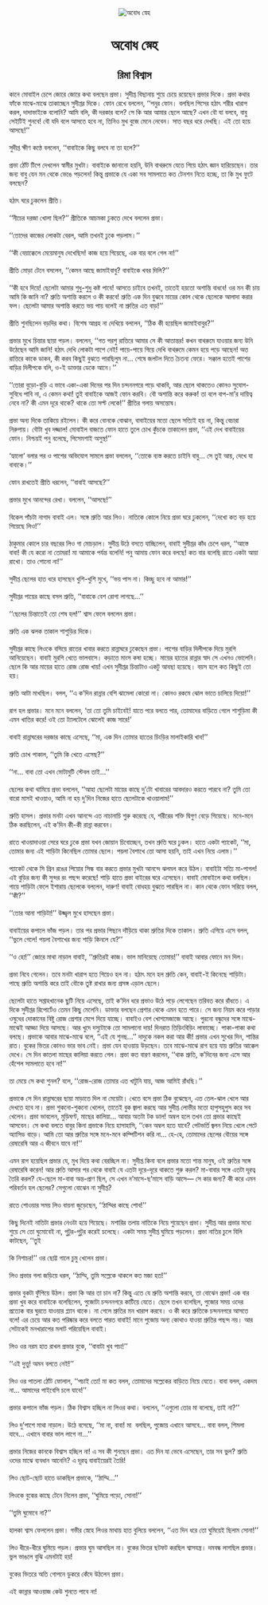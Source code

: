 <div align=center> <img src="http://images.anandabazar.com/polopoly_fs/1.1128616.1585414785!/image/image.jpg_gen/derivatives/box_731_402/image.jpg" alt="অবোধ স্নেহ" align="center" ></div>
<h1 align=center>অবোধ স্নেহ</h1>
<h2 align=center>রিমা বিশ্বাস</h2>
&#x995;&#x9BE;&#x9A8;&#x9C7; &#x9AE;&#x9CB;&#x9AC;&#x9BE;&#x987;&#x9B2; &#x99A;&#x9C7;&#x9AA;&#x9C7; &#x99C;&#x9CB;&#x9B0;&#x9C7; &#x99C;&#x9CB;&#x9B0;&#x9C7; &#x995;&#x9A5;&#x9BE; &#x9AC;&#x9B2;&#x99B;&#x9C7;&#x9A8; &#x9AA;&#x9CD;&#x9B0;&#x9AD;&#x9BE;&#x964; &#x9B8;&#x9C1;&#x9A6;&#x9C0;&#x9AA;&#x9CD;&#x9A4; &#x9AC;&#x9BF;&#x99B;&#x9BE;&#x9A8;&#x9BE;&#x9AF;&#x9BC; &#x9B6;&#x9C1;&#x9AF;&#x9BC;&#x9C7; &#x99A;&#x9C7;&#x9AF;&#x9BC;&#x9C7; &#x9B0;&#x9AF;&#x9BC;&#x9C7;&#x99B;&#x9C7;&#x9A8; &#x9AA;&#x9CD;&#x9B0;&#x9AD;&#x9BE;&#x9B0; &#x9A6;&#x9BF;&#x995;&#x9C7;&#x964; &#x9AA;&#x9CD;&#x9B0;&#x9AD;&#x9BE; &#x995;&#x9A5;&#x9BE;&#x9B0; &#x9AB;&#x9BE;&#x981;&#x995;&#x9C7; &#x9AE;&#x9BE;&#x99D;&#x9C7;-&#x9AE;&#x9BE;&#x99D;&#x9C7; &#x9A4;&#x9BE;&#x995;&#x9BE;&#x99A;&#x9CD;&#x99B;&#x9C7;&#x9A8; &#x9B8;&#x9C1;&#x9A6;&#x9C0;&#x9AA;&#x9CD;&#x9A4;&#x9B0; &#x9A6;&#x9BF;&#x995;&#x9C7;&#x964; &#x9AB;&#x9CB;&#x9A8; &#x9B0;&#x9C7;&#x996;&#x9C7; &#x9AC;&#x9B2;&#x9B2;&#x9C7;&#x9A8;, &#x2018;&#x2018;&#x9AA;&#x9A8;&#x9C1;&#x9B0; &#x9AB;&#x9CB;&#x9A8;&#x964; &#x9AC;&#x9B2;&#x99B;&#x9BF;&#x9B2; &#x9AA;&#x9BF;&#x9B8;&#x9C7;&#x9B0; &#x9B9;&#x9A0;&#x9BE;&#x9CE; &#x9B6;&#x9B0;&#x9C0;&#x9B0; &#x996;&#x9BE;&#x9B0;&#x9BE;&#x9AA; &#x995;&#x9B0;&#x9B2;, &#x9A6;&#x9BE;&#x9A6;&#x9BE;&#x9AD;&#x9BE;&#x987;&#x995;&#x9C7; &#x9AC;&#x9B2;&#x9CB;&#x9A8;&#x9BF;? &#x986;&#x9AE;&#x9BF; &#x9AC;&#x9B2;&#x9BF;, &#x995;&#x9C0; &#x9A6;&#x9B0;&#x995;&#x9BE;&#x9B0; &#x9AC;&#x9B2;&#x9C7;? &#x9B8;&#x9C7; &#x995;&#x9BF; &#x986;&#x9B0; &#x986;&#x9AE;&#x9BE;&#x9B0; &#x99B;&#x9C7;&#x9B2;&#x9C7; &#x986;&#x99B;&#x9C7;? &#x98F;&#x996;&#x9A8; &#x9AC;&#x9CC; &#x9AF;&#x9BE; &#x9AC;&#x9B2;&#x9AC;&#x9C7;, &#x9AC;&#x9BE;&#x9AC;&#x9C1; &#x9B8;&#x9C7;&#x987;&#x99F;&#x9BF;&#x987; &#x9B6;&#x9C1;&#x9A8;&#x9AC;&#x9C7;! &#x9AC;&#x9CC; &#x9AF;&#x9A6;&#x9BF; &#x9AC;&#x9B2;&#x9C7; &#x986;&#x9B8;&#x9A4;&#x9C7; &#x9B9;&#x9AC;&#x9C7; &#x9A8;&#x9BE;, &#x9A4;&#x9BF;&#x9A8;&#x9BF;&#x993; &#x9AE;&#x9C1;&#x996; &#x9AC;&#x9C1;&#x99C;&#x9C7; &#x9AE;&#x9C7;&#x9A8;&#x9C7; &#x9A8;&#x9C7;&#x9AC;&#x9C7;&#x9A8;&#x964; &#x9B8;&#x9BE;&#x9A4; &#x9AC;&#x99B;&#x9B0; &#x9A7;&#x9B0;&#x9C7; &#x9A6;&#x9C7;&#x996;&#x99B;&#x9BF;&#x964; &#x98F;&#x987; &#x9A4;&#x9CB; &#x9B9;&#x9AF;&#x9BC;&#x9C7; &#x986;&#x9B8;&#x99B;&#x9C7;!&#x2019;&#x2019;<br> <br>&#x9B8;&#x9C1;&#x9A6;&#x9C0;&#x9AA;&#x9CD;&#x9A4; &#x995;&#x9CD;&#x9B7;&#x9C0;&#x9A3; &#x995;&#x9A3;&#x9CD;&#x9A0;&#x9C7; &#x9AC;&#x9B2;&#x9B2;&#x9C7;&#x9A8;, &#x2018;&#x2018;&#x9AC;&#x9BE;&#x9AC;&#x9BE;&#x987;&#x995;&#x9C7; &#x995;&#x9BF;&#x99B;&#x9C1; &#x9AC;&#x9B2;&#x9AC;&#x9C7; &#x9A8;&#x9BE; &#x9A4;&#x9BE; &#x9B9;&#x9B2;&#x9C7;?&#x2019;&#x2019;<br> <br>&#x9AA;&#x9CD;&#x9B0;&#x9AD;&#x9BE; &#x9A0;&#x9CB;&#x981;&#x99F; &#x99F;&#x9BF;&#x9AA;&#x9C7; &#x9A6;&#x9C7;&#x996;&#x9B2;&#x9C7;&#x9A8; &#x9B8;&#x9CD;&#x9AC;&#x9BE;&#x9AE;&#x9C0;&#x9B0; &#x9AE;&#x9C1;&#x996;&#x99F;&#x9BE;&#x964; &#x9AC;&#x9BE;&#x9AC;&#x9BE;&#x987;&#x995;&#x9C7; &#x99C;&#x9BE;&#x9A8;&#x9BE;&#x9A8;&#x9CB; &#x9B9;&#x9AF;&#x9BC;&#x9A8;&#x9BF;, &#x989;&#x9A8;&#x9BF; &#x9AC;&#x9BE;&#x9A5;&#x9B0;&#x9C1;&#x9AE;&#x9C7; &#x9AF;&#x9C7;&#x9A4;&#x9C7; &#x997;&#x9BF;&#x9AF;&#x9BC;&#x9C7; &#x9B9;&#x9A0;&#x9BE;&#x9CE; &#x99C;&#x9CD;&#x99E;&#x9BE;&#x9A8; &#x9B9;&#x9BE;&#x9B0;&#x9BF;&#x9AF;&#x9BC;&#x9C7;&#x99B;&#x9C7;&#x9A8;&#x964; &#x9A4;&#x9BE;&#x9B0; &#x99C;&#x9A8;&#x9CD;&#x9AF; &#x9AC;&#x9BE;&#x9AC;&#x9C1; &#x9AF;&#x9C7;&#x9A8; &#x9AE;&#x9A8; &#x9A5;&#x9C7;&#x995;&#x9C7; &#x9AD;&#x9C7;&#x999;&#x9C7; &#x9AA;&#x9A1;&#x9BC;&#x9B2;&#x9C7;&#x9A8;! &#x995;&#x9BF;&#x9A8;&#x9CD;&#x9A4;&#x9C1; &#x9AA;&#x9CD;&#x9B0;&#x9AD;&#x9BE;&#x995;&#x9C7; &#x9AF;&#x9C7; &#x98F;&#x995;&#x9BE; &#x9B8;&#x9AC; &#x9B8;&#x9BE;&#x9AE;&#x9B2;&#x9BE;&#x9A4;&#x9C7; &#x995;&#x9A4; &#x99F;&#x9C7;&#x9A8;&#x9B6;&#x9A8; &#x9A8;&#x9BF;&#x9A4;&#x9C7; &#x9B9;&#x99A;&#x9CD;&#x99B;&#x9C7;, &#x9A4;&#x9BE; &#x995;&#x9BF; &#x9AE;&#x9C1;&#x996; &#x9AB;&#x9C1;&#x99F;&#x9C7; &#x9AC;&#x9B2;&#x99B;&#x9C7;&#x9A8;?<br> <br>&#x9B9;&#x9A0;&#x9BE;&#x9CE; &#x998;&#x9B0;&#x9C7; &#x9A2;&#x9C1;&#x995;&#x9B2;&#x9C7;&#x9A8; &#x9AA;&#x9CD;&#x9B0;&#x9C0;&#x9A4;&#x9BF;&#x964;&#xA0;<br> <br>&#x2018;&#x2018;&#x9A8;&#x9C0;&#x99A;&#x9C7;&#x9B0; &#x9A6;&#x9B0;&#x99C;&#x9BE; &#x996;&#x9CB;&#x9B2;&#x9BE; &#x99B;&#x9BF;&#x9B2;?&#x2019;&#x2019; &#x9AA;&#x9CD;&#x9B0;&#x9C0;&#x9A4;&#x9BF;&#x995;&#x9C7; &#x986;&#x99A;&#x9AE;&#x995;&#x9BE; &#x9A2;&#x9C1;&#x995;&#x9A4;&#x9C7; &#x9A6;&#x9C7;&#x996;&#x9C7; &#x9AC;&#x9B2;&#x9B2;&#x9C7;&#x9A8; &#x9AA;&#x9CD;&#x9B0;&#x9AD;&#x9BE;&#x964;<br> <br>&#x2018;&#x2018;&#x9A4;&#x9CB;&#x9A6;&#x9C7;&#x9B0; &#x995;&#x9BE;&#x99C;&#x9C7;&#x9B0; &#x9B2;&#x9CB;&#x995;&#x99F;&#x9BE; &#x9AC;&#x9C7;&#x9B0;&#x9B2;, &#x986;&#x9AE;&#x9BF; &#x9A4;&#x996;&#x9A8;&#x987; &#x9A2;&#x9C1;&#x995;&#x9C7; &#x9AA;&#x9A1;&#x9BC;&#x9B2;&#x9BE;&#x9AE;&#x964;&#x2019;&#x2019;<br> <br>&#x2018;&#x2018;&#x995;&#x9C0; &#x9AC;&#x9C7;&#x9AF;&#x9BC;&#x9BE;&#x995;&#x9CD;&#x995;&#x9C7;&#x9B2;&#x9C7; &#x9AE;&#x9C7;&#x9AF;&#x9BC;&#x9C7;&#x9AE;&#x9BE;&#x9A8;&#x9C1;&#x9B7; &#x9A6;&#x9C7;&#x996;&#x9C7;&#x99B;&#x9BF;&#x9B8;! &#x995;&#x9BE;&#x99C; &#x9B9;&#x9AF;&#x9BC;&#x9C7; &#x997;&#x9BF;&#x9DF;&#x9C7;&#x99B;&#x9C7;, &#x98F;&#x995; &#x9AC;&#x9BE;&#x9B0; &#x9AC;&#x9B2;&#x9C7; &#x997;&#x9C7;&#x9B2; &#x9A8;&#x9BE;!&#x2019;&#x2019;<br> <br>&#x9AA;&#x9CD;&#x9B0;&#x9C0;&#x9A4;&#x9BF; &#x9AE;&#x9CB;&#x9A1;&#x9BC;&#x9BE; &#x99F;&#x9C7;&#x9A8;&#x9C7; &#x9AC;&#x9B8;&#x9B2;&#x9C7;&#x9A8;, &#x2018;&#x2018;&#x995;&#x9C7;&#x9AE;&#x9A8; &#x986;&#x99B;&#x9C7; &#x99C;&#x9BE;&#x9AE;&#x9BE;&#x987;&#x9AC;&#x9BE;&#x9AC;&#x9C1;? &#x9AC;&#x9BE;&#x9AC;&#x9BE;&#x987;&#x995;&#x9C7; &#x996;&#x9AC;&#x9B0; &#x9A6;&#x9BF;&#x9B2;&#x9BF;?&#x2019;&#x2019;<br> <br>&#x2018;&#x2018;&#x995;&#x9C0; &#x9B9;&#x9AC;&#x9C7; &#x9A6;&#x9BF;&#x9AF;&#x9BC;&#x9C7;! &#x99B;&#x9C7;&#x9B2;&#x9C7;&#x99F;&#x9BE; &#x986;&#x9AE;&#x9BE;&#x9B0; &#x9B6;&#x9C1;&#x9A7;&#x9C1;-&#x9B6;&#x9C1;&#x9A7;&#x9C1; &#x995;&#x9B7;&#x9CD;&#x99F; &#x9AA;&#x9BE;&#x9AC;&#x9C7;! &#x986;&#x9B8;&#x9A4;&#x9C7; &#x99A;&#x9BE;&#x987;&#x9AC;&#x9C7; &#x9A4;&#x996;&#x9A8;&#x987;, &#x9A4;&#x9BE;&#x9A4;&#x9C7;&#x987; &#x9B9;&#x9AF;&#x9BC;&#x9A4;&#x9CB; &#x985;&#x9B6;&#x9BE;&#x9A8;&#x9CD;&#x9A4;&#x9BF; &#x9AC;&#x9BE;&#x9A7;&#x9AC;&#x9C7;! &#x993;&#x9B0; &#x9AE;&#x9A8; &#x995;&#x9C0; &#x99A;&#x9BE;&#x9AF;&#x9BC; &#x986;&#x9AE;&#x9BF; &#x995;&#x9BF; &#x99C;&#x9BE;&#x9A8;&#x9BF; &#x9A8;&#x9BE;? &#x9B6;&#x9CD;&#x9B0;&#x9C1;&#x9A4;&#x9BF; &#x985;&#x9B6;&#x9BE;&#x9A8;&#x9CD;&#x9A4;&#x9BF; &#x995;&#x9B0;&#x9B2;&#x9C7; &#x993; &#x995;&#x9C0; &#x995;&#x9B0;&#x9AC;&#x9C7;! &#x9B6;&#x9CD;&#x9B0;&#x9C1;&#x9A4;&#x9BF; &#x98F;&#x995; &#x9A6;&#x9BF;&#x9A8; &#x9AC;&#x9C1;&#x99D;&#x9AC;&#x9C7; &#x9AE;&#x9BE;&#x9AF;&#x9BC;&#x9C7;&#x9B0; &#x995;&#x9CB;&#x9B2; &#x9A5;&#x9C7;&#x995;&#x9C7; &#x99B;&#x9C7;&#x9B2;&#x9C7;&#x995;&#x9C7; &#x986;&#x9B2;&#x9BE;&#x9A6;&#x9BE; &#x995;&#x9B0;&#x9BE;&#x9B0; &#x9AB;&#x9B2;&#x964; &#x99B;&#x9C7;&#x9B2;&#x9C7;&#x99F;&#x9BE; &#x986;&#x9AE;&#x9BE;&#x9B0; &#x985;&#x9B6;&#x9BE;&#x9A8;&#x9CD;&#x9A4;&#x9BF; &#x995;&#x9B0;&#x9A4;&#x9C7; &#x9AD;&#x9AF;&#x9BC; &#x9AA;&#x9BE;&#x9AF;&#x9BC; &#x9AC;&#x9B2;&#x9C7;&#x987; &#x9A8;&#x9BE; &#x9B6;&#x9CD;&#x9B0;&#x9C1;&#x9A4;&#x9BF;&#x9B0; &#x98F;&#x9A4; &#x9AC;&#x9BE;&#x9A1;&#x9BC;!&#x2019;&#x2019;<br> <br>&#x9AA;&#x9CD;&#x9B0;&#x9C0;&#x9A4;&#x9BF; &#x9B6;&#x9C1;&#x9A8;&#x99B;&#x9BF;&#x9B2;&#x9C7;&#x9A8; &#x9AC;&#x9A1;&#x9BC;&#x9A6;&#x9BF;&#x9B0; &#x995;&#x9A5;&#x9BE;&#x964; &#x9AC;&#x9BF;&#x9B6;&#x9C7;&#x9B7; &#x986;&#x997;&#x9CD;&#x9B0;&#x9B9; &#x9A8;&#x9BE; &#x9A6;&#x9C7;&#x996;&#x9BF;&#x9AF;&#x9BC;&#x9C7; &#x9AC;&#x9B2;&#x9B2;&#x9C7;&#x9A8;, &#x2018;&#x2018;&#x9A0;&#x9BF;&#x995; &#x995;&#x9C0; &#x9B9;&#x9AF;&#x9BC;&#x9C7;&#x99B;&#x9BF;&#x9B2; &#x99C;&#x9BE;&#x9AE;&#x9BE;&#x987;&#x9AC;&#x9BE;&#x9AC;&#x9C1;&#x9B0;?&#x2019;&#x2019;<br> <br>&#x9AA;&#x9CD;&#x9B0;&#x9AD;&#x9BE;&#x9B0; &#x9AE;&#x9C1;&#x996;&#x9C7; &#x99A;&#x9BF;&#x9A8;&#x9CD;&#x9A4;&#x9BE;&#x9B0; &#x99B;&#x9BE;&#x9AF;&#x9BC;&#x9BE; &#x9AA;&#x9A1;&#x9BC;&#x9B2;&#x964; &#x9AC;&#x9B2;&#x9B2;&#x9C7;&#x9A8;, &#x2018;&#x2018;&#x997;&#x9A4; &#x9AA;&#x9B0;&#x9B6;&#x9C1; &#x9B0;&#x9BE;&#x9A4;&#x9CD;&#x9A4;&#x9BF;&#x9B0;&#x9C7; &#x986;&#x9AE;&#x9BE;&#x9B0; &#x9B8;&#x9C7; &#x995;&#x9C0; &#x986;&#x9A4;&#x9BE;&#x9A8;&#x9CD;&#x9A4;&#x9B0;! &#x995;&#x996;&#x9A8; &#x9AC;&#x9BE;&#x9A5;&#x9B0;&#x9C1;&#x9AE;&#x9C7; &#x9AF;&#x9BE;&#x993;&#x9AF;&#x9BC;&#x9BE;&#x9B0; &#x99C;&#x9A8;&#x9CD;&#x9AF; &#x989;&#x9A8;&#x9BF; &#x989;&#x9A0;&#x9C7;&#x99B;&#x9C7;&#x9A8; &#x986;&#x9AE;&#x9BF; &#x99C;&#x9BE;&#x9A8;&#x9BF;! &#x9B9;&#x9A0;&#x9BE;&#x9CE; &#x9A6;&#x9C7;&#x996;&#x9BF; &#x9B2;&#x9CB;&#x995;&#x99F;&#x9BE; &#x9AA;&#x9BE;&#x9B6;&#x9C7; &#x9A8;&#x9C7;&#x987;! &#x9AA;&#x9BE;&#x9AF;&#x9BC;&#x9C7;-&#x9AA;&#x9BE;&#x9AF;&#x9BC;&#x9C7; &#x997;&#x9BF;&#x9AF;&#x9BC;&#x9C7; &#x9A6;&#x9C7;&#x996;&#x9BF; &#x9AC;&#x9BE;&#x9A5;&#x9B0;&#x9C1;&#x9AE;&#x9C7; &#x995;&#x9C7;&#x9AE;&#x9A8; &#x9B9;&#x9AF;&#x9BC;&#x9C7; &#x9AA;&#x9A1;&#x9BC;&#x9C7; &#x986;&#x99B;&#x9C7;&#x9A8;! &#x985;&#x9A4; &#x9B0;&#x9BE;&#x9A4;&#x9CD;&#x9A4;&#x9BF;&#x9B0;&#x9C7; &#x995;&#x9BE;&#x995;&#x9C7; &#x9A1;&#x9BE;&#x995;&#x9AC;, &#x995;&#x9C0; &#x995;&#x9B0;&#x9AC; &#x995;&#x9BF;&#x99B;&#x9C1;&#x987; &#x9AC;&#x9C1;&#x99D;&#x9A4;&#x9C7; &#x9AA;&#x9BE;&#x9B0;&#x99B;&#x9BF;&#x9B2;&#x9C1;&#x9AE; &#x9A8;&#x9BE;... &#x9B6;&#x9C7;&#x9B7;&#x9C7; &#x99C;&#x9B2;&#x99F;&#x9B2; &#x9A6;&#x9BF;&#x9A4;&#x9C7; &#x99A;&#x9C8;&#x9A4;&#x9A8;&#x9CD;&#x9AF; &#x9AB;&#x9C7;&#x9B0;&#x9C7;&#x964; &#x9B8;&#x995;&#x9CD;&#x995;&#x9BE;&#x9B2; &#x9B9;&#x9A4;&#x9C7;&#x987; &#x9AA;&#x9BE;&#x9B6;&#x9C7;&#x9B0; &#x9AC;&#x9BE;&#x9A1;&#x9BC;&#x9BF;&#x9B0; &#x9A6;&#x9BF;&#x9B2;&#x9C0;&#x9AA;&#x995;&#x9C7; &#x9AC;&#x9B2;&#x9BF;, &#x993;-&#x987; &#x9A1;&#x9BE;&#x995;&#x9CD;&#x9A4;&#x9BE;&#x9B0; &#x9A1;&#x9C7;&#x995;&#x9C7; &#x986;&#x9A8;&#x9C7;&#x964;&#x2019;&#x2019;<br> <br>&#x2018;&#x2018;&#x9A4;&#x9CB;&#x9B0;&#x9BE; &#x9AC;&#x9C1;&#x9A1;&#x9BC;&#x9CB;-&#x9AC;&#x9C1;&#x9A1;&#x9BC;&#x9BF; &#x98F; &#x9AD;&#x9BE;&#x9AC;&#x9C7; &#x98F;&#x995;&#x9BE;-&#x98F;&#x995;&#x9BE; &#x9A6;&#x9BF;&#x9A8;&#x9C7;&#x9B0; &#x9AA;&#x9B0; &#x9A6;&#x9BF;&#x9A8; &#x99A;&#x9A8;&#x9CD;&#x9A6;&#x9A8;&#x9A8;&#x997;&#x9B0;&#x9C7; &#x9AA;&#x9A1;&#x9BC;&#x9C7; &#x9A5;&#x9BE;&#x995;&#x9AC;&#x9BF;, &#x986;&#x9B0; &#x99B;&#x9C7;&#x9B2;&#x9C7; &#x9A5;&#x9BE;&#x995;&#x9A4;&#x9C7;&#x993; &#x995;&#x9CB;&#x9A8;&#x993; &#x9B8;&#x9C1;&#x9AF;&#x9CB;&#x997;-&#x9B8;&#x9C1;&#x9AC;&#x9BF;&#x9A7;&#x9C7; &#x9AA;&#x9BE;&#x9AC;&#x9BF; &#x9A8;&#x9BE;, &#x98F; &#x995;&#x9C7;&#x9AE;&#x9A8; &#x995;&#x9A5;&#x9BE;! &#x9A4;&#x9C1;&#x987; &#x9AC;&#x9BE;&#x9AC;&#x9BE;&#x987;&#x995;&#x9C7; &#x986;&#x99C;&#x987; &#x9AB;&#x9CB;&#x9A8; &#x995;&#x9B0;&#x9AC;&#x9BF;&#x964; &#x9AC;&#x9CC; &#x985;&#x9B6;&#x9BE;&#x9A8;&#x9CD;&#x9A4;&#x9BF; &#x995;&#x9B0;&#x9C7; &#x995;&#x9B0;&#x9C1;&#x995;! &#x9A4;&#x9BE; &#x9AC;&#x9B2;&#x9C7; &#x9AC;&#x9BE;&#x9AA;-&#x9AE;&#x9BE;&#x2019;&#x9B0; &#x9A6;&#x9BE;&#x9AF;&#x9BC;&#x9BF;&#x9A4;&#x9CD;&#x9AC; &#x9A8;&#x9C7;&#x9AC;&#x9C7; &#x9A8;&#x9BE;? &#x995;&#x9C0; &#x98F;&#x9AE;&#x9A8; &#x9A6;&#x9C2;&#x9B0;&#x9C7; &#x9A5;&#x9BE;&#x995;&#x9C7;? &#x9A5;&#x9BE;&#x995;&#x9C7; &#x9A4;&#x9CB; &#x9B8;&#x9B2;&#x9CD;&#x99F; &#x9B2;&#x9C7;&#x995;&#x9C7;!&#x2019;&#x2019; &#x9AA;&#x9CD;&#x9B0;&#x9C0;&#x9A4;&#x9BF;&#x9B0; &#x997;&#x9B2;&#x9BE;&#x9DF; &#x985;&#x9B8;&#x9A8;&#x9CD;&#x9A4;&#x9CB;&#x9B7;&#x964;&#xA0;<br> <br>&#x9AA;&#x9CD;&#x9B0;&#x9AD;&#x9BE; &#x985;&#x9A8;&#x9CD;&#x9AF; &#x9A6;&#x9BF;&#x995;&#x9C7; &#x9A4;&#x9BE;&#x995;&#x9BF;&#x9AF;&#x9BC;&#x9C7; &#x9B0;&#x987;&#x9B2;&#x9C7;&#x9A8;&#x964; &#x995;&#x9C0; &#x995;&#x9B0;&#x9C7; &#x9AC;&#x9CB;&#x9A8;&#x995;&#x9C7; &#x9AC;&#x9CB;&#x99D;&#x9BE;&#x9A8;, &#x9AC;&#x9BE;&#x9AC;&#x9BE;&#x987;&#x9AF;&#x9BC;&#x9C7;&#x9B0; &#x9AE;&#x9A4;&#x9CB; &#x99B;&#x9C7;&#x9B2;&#x9C7; &#x9B8;&#x9A4;&#x9CD;&#x9AF;&#x9BF;&#x987; &#x9B9;&#x9AF;&#x9BC; &#x9A8;&#x9BE;, &#x995;&#x9BF;&#x9A8;&#x9CD;&#x9A4;&#x9C1; &#x9AC;&#x9C7;&#x99A;&#x9BE;&#x9B0;&#x9BE; &#x9A8;&#x9BF;&#x9B0;&#x9C1;&#x9AA;&#x9BE;&#x9DF;&#x964; &#x9AC;&#x9CC;&#x99F;&#x9BE; &#x996;&#x9C1;&#x9AC; &#x9A6;&#x99C;&#x9CD;&#x99C;&#x9BE;&#x9B2;! &#x9AE;&#x9CB;&#x9AC;&#x9BE;&#x987;&#x9B2; &#x9AC;&#x9BE;&#x99C;&#x9A4;&#x9C7; &#x9AB;&#x9CB;&#x9A8; &#x9B9;&#x9BE;&#x9A4;&#x9C7; &#x9A4;&#x9C1;&#x9B2;&#x9C7; &#x99A;&#x9CB;&#x996; &#x995;&#x9C1;&#x981;&#x99A;&#x995;&#x9C7; &#x9A4;&#x9BE;&#x995;&#x9BE;&#x9B2;&#x9C7;&#x9A8; &#x9AA;&#x9CD;&#x9B0;&#x9AD;&#x9BE;, &#x2018;&#x2018;&#x98F;&#x987; &#x9A6;&#x9C7;&#x996; &#x9AC;&#x9BE;&#x9AC;&#x9BE;&#x987;&#x9AF;&#x9BC;&#x9C7;&#x9B0; &#x9AB;&#x9CB;&#x9A8;&#x964; &#x9A8;&#x9BF;&#x9B6;&#x9CD;&#x99A;&#x9AF;&#x9BC;&#x987; &#x9AA;&#x9A8;&#x9C1; &#x9AC;&#x9B2;&#x9C7;&#x99B;&#x9C7;, &#x9AA;&#x9BF;&#x9B8;&#x9C7;&#x9AE;&#x9B6;&#x9BE;&#x987; &#x985;&#x9B8;&#x9C1;&#x9B8;&#x9CD;&#x9A5;!&#x2019;&#x2019;<br> <br>&#x2018;&#x9B9;&#x9CD;&#x9AF;&#x9BE;&#x9B2;&#x9CB;&#x2019; &#x9AC;&#x9B2;&#x9BE;&#x9B0; &#x9AA;&#x9B0; &#x993; &#x9AA;&#x9BE;&#x9B6;&#x9C7;&#x9B0; &#x985;&#x9AD;&#x9BF;&#x9AF;&#x9CB;&#x997; &#x9B8;&#x9BE;&#x9AE;&#x9B2;&#x9C7; &#x9AA;&#x9CD;&#x9B0;&#x9AD;&#x9BE; &#x9AC;&#x9B2;&#x9B2;&#x9C7;&#x9A8;, &#x2018;&#x2018;&#x9A4;&#x9CB;&#x995;&#x9C7; &#x9AC;&#x9CD;&#x9AF;&#x9B8;&#x9CD;&#x9A4; &#x995;&#x9B0;&#x9A4;&#x9C7; &#x99A;&#x9BE;&#x987;&#x9A8;&#x9BF; &#x9AC;&#x9BE;&#x9AC;&#x9C1;... &#x9B8;&#x9C7; &#x9A4;&#x9C1;&#x987; &#x986;&#x9AF;&#x9BC;, &#x9A6;&#x9C7;&#x996;&#x9C7; &#x9AF;&#x9BE; &#x9AC;&#x9BE;&#x9AC;&#x9BE;&#x995;&#x9C7;&#x964;&#x2019;&#x2019;<br> <br>&#x9AB;&#x9CB;&#x9A8; &#x9B0;&#x9BE;&#x996;&#x9A4;&#x9C7;&#x987; &#x9AA;&#x9CD;&#x9B0;&#x9C0;&#x9A4;&#x9BF; &#x9A7;&#x9B0;&#x9B2;&#x9C7;&#x9A8;, &#x2018;&#x2018;&#x9AC;&#x9BE;&#x9AC;&#x9BE;&#x987; &#x986;&#x9B8;&#x99B;&#x9C7;?&#x2019;&#x2019;<br> <br>&#x9AA;&#x9CD;&#x9B0;&#x9AD;&#x9BE;&#x9B0; &#x9AE;&#x9C1;&#x996;&#x9C7; &#x986;&#x9A8;&#x9A8;&#x9CD;&#x9A6;&#x9C7;&#x9B0; &#x9B0;&#x9C7;&#x996;&#x9BE;&#x964; &#x9AC;&#x9B2;&#x9B2;&#x9C7;&#x9A8;, &#x2018;&#x2018;&#x986;&#x9B8;&#x99B;&#x9C7;!&#x2019;&#x2019;<br> <br>&#x9AC;&#x9BF;&#x995;&#x9C7;&#x9B2; &#x9AA;&#x9BE;&#x981;&#x99A;&#x99F;&#x9BE; &#x9A8;&#x9BE;&#x997;&#x9BE;&#x9A6; &#x9AC;&#x9BE;&#x9AC;&#x9BE;&#x987; &#x98F;&#x9B2;&#x964; &#x9B8;&#x999;&#x9CD;&#x997;&#x9C7; &#x9B6;&#x9CD;&#x9B0;&#x9C1;&#x9A4;&#x9BF; &#x986;&#x9B0; &#x9B2;&#x9BF;&#x993;&#x964; &#x9A8;&#x9BE;&#x9A4;&#x9BF;&#x995;&#x9C7; &#x995;&#x9CB;&#x9B2;&#x9C7; &#x9A8;&#x9BF;&#x9AF;&#x9BC;&#x9C7; &#x9AA;&#x9CD;&#x9B0;&#x9AD;&#x9BE; &#x998;&#x9B0;&#x9C7; &#x9A2;&#x9C1;&#x995;&#x9B2;&#x9C7;&#x9A8;, &#x2018;&#x2018;&#x9A6;&#x9C7;&#x996;&#x9CB; &#x995;&#x9A4; &#x9AC;&#x9A1;&#x9BC; &#x9B9;&#x9AF;&#x9BC;&#x9C7; &#x997;&#x9BF;&#x9DF;&#x9C7;&#x99B;&#x9C7; &#x9B2;&#x9BF;&#x993;!&#x2019;&#x2019;<br> <br>&#x9A0;&#x9BE;&#x995;&#x9C1;&#x9AE;&#x9BE;&#x9B0; &#x995;&#x9CB;&#x9B2;&#x9C7; &#x99A;&#x9BE;&#x9B0; &#x9AC;&#x99B;&#x9B0;&#x9C7;&#x9B0; &#x9B2;&#x9BF;&#x993; &#x997;&#x9BE; &#x9AE;&#x9CB;&#x99A;&#x9A1;&#x9BC;&#x9BE;&#x9B2;&#x964; &#x9B8;&#x9C1;&#x9A6;&#x9C0;&#x9AA;&#x9CD;&#x9A4; &#x989;&#x9A0;&#x9C7; &#x9AC;&#x9B8;&#x9A4;&#x9C7; &#x9AF;&#x9BE;&#x99A;&#x9CD;&#x99B;&#x9BF;&#x9B2;&#x9C7;&#x9A8;, &#x9AC;&#x9BE;&#x9AC;&#x9BE;&#x987; &#x9B8;&#x9C1;&#x9A6;&#x9C0;&#x9AA;&#x9CD;&#x9A4;&#x9B0; &#x995;&#x9BE;&#x981;&#x9A7; &#x99A;&#x9C7;&#x9AA;&#x9C7; &#x9A7;&#x9B0;&#x9B2;, &#x2018;&#x2018;&#x986;&#x9B8;&#x9CD;&#x9A4;&#x9C7; &#x9AC;&#x9BE;&#x9AC;&#x9BE;! &#x995;&#x9C0; &#x9AF;&#x9C7; &#x995;&#x9B0;&#x9CB; &#x9A8;&#x9BE; &#x9A4;&#x9CB;&#x9AE;&#x9B0;&#x9BE;! &#x9AE;&#x9BE; &#x986;&#x9AE;&#x9BE;&#x995;&#x9C7; &#x9AA;&#x9B0;&#x9CD;&#x9AF;&#x9A8;&#x9CD;&#x9A4; &#x9AC;&#x9B2;&#x9C7;&#x9A8;&#x9BF;! &#x9AA;&#x9A8;&#x9C1; &#x986;&#x9AE;&#x9BE;&#x9AF;&#x9BC; &#x9AB;&#x9CB;&#x9A8; &#x995;&#x9B0;&#x9C7; &#x9AC;&#x9B2;&#x99B;&#x9C7;! &#x995;&#x9A4; &#x9AC;&#x9BE;&#x9B0; &#x9AC;&#x9B2;&#x9C7;&#x99B;&#x9BF; &#x9B0;&#x9BE;&#x9A4;&#x9C7; &#x98F;&#x995;&#x99F;&#x9BE; &#x986;&#x9AF;&#x9BC;&#x9BE; &#x9B0;&#x9BE;&#x996;&#x9CB;&#x964; &#x9A4;&#x9BE;&#x993; &#x9B6;&#x9CB;&#x9A8;&#x9CB; &#x9A8;&#x9BE;!&#x2019;&#x2019;<br> <br>&#x9B8;&#x9C1;&#x9A6;&#x9C0;&#x9AA;&#x9CD;&#x9A4; &#x99B;&#x9C7;&#x9B2;&#x9C7;&#x9B0; &#x9B9;&#x9BE;&#x9A4; &#x9A7;&#x9B0;&#x9C7; &#x9B9;&#x9BE;&#x9B8;&#x99B;&#x9C7;&#x9A8; &#x996;&#x9C1;&#x9B6;&#x9BF;-&#x996;&#x9C1;&#x9B6;&#x9BF; &#x9AE;&#x9C1;&#x996;&#x9C7;, &#x2018;&#x2018;&#x9AD;&#x9AF;&#x9BC; &#x9AA;&#x9BE;&#x9B8; &#x9A8;&#x9BE;&#x964; &#x995;&#x9BF;&#x99A;&#x9CD;&#x99B;&#x9C1; &#x9B9;&#x9AC;&#x9C7; &#x9A8;&#x9BE; &#x986;&#x9AE;&#x9BE;&#x9B0;!&#x2019;&#x2019;<br> <br>&#x9B8;&#x9C1;&#x9A6;&#x9C0;&#x9AA;&#x9CD;&#x9A4;&#x9B0; &#x9AA;&#x9BE;&#x9AF;&#x9BC;&#x9C7;&#x9B0; &#x995;&#x9BE;&#x99B;&#x9C7; &#x9AC;&#x9B8;&#x9B2; &#x9B6;&#x9CD;&#x9B0;&#x9C1;&#x9A4;&#x9BF;, &#x2018;&#x2018;&#x9AC;&#x9BE;&#x9AC;&#x9BE;&#x995;&#x9C7; &#x9AC;&#x9C7;&#x9B6; &#x9B0;&#x9CB;&#x997;&#x9BE; &#x9B2;&#x9BE;&#x997;&#x99B;&#x9C7;...&#x2019;&#x2019;<br> <br>&#x2018;&#x2018;&#x99B;&#x9C7;&#x9B2;&#x9C7;&#x9B0; &#x99A;&#x9BF;&#x9A8;&#x9CD;&#x9A4;&#x9BE;&#x9A4;&#x9C7;&#x987; &#x9A4;&#x9CB; &#x9B6;&#x9C7;&#x9B7; &#x9B9;&#x9B2;!&#x2019;&#x2019; &#x9B6;&#x9CD;&#x9AC;&#x9BE;&#x9B8; &#x9AB;&#x9C7;&#x9B2;&#x9C7; &#x9AC;&#x9B2;&#x9B2;&#x9C7;&#x9A8; &#x9AA;&#x9CD;&#x9B0;&#x9AD;&#x9BE;&#x964;&#xA0;<br> <br>&#x9B6;&#x9CD;&#x9B0;&#x9C1;&#x9A4;&#x9BF; &#x98F;&#x995; &#x99D;&#x9B2;&#x995; &#x9A4;&#x9BE;&#x995;&#x9BE;&#x9B2; &#x9B6;&#x9BE;&#x9B6;&#x9C1;&#x9A1;&#x9BC;&#x9BF;&#x9B0; &#x9A6;&#x9BF;&#x995;&#x9C7;&#x964;<br> <br>&#x9B8;&#x9C1;&#x9A6;&#x9C0;&#x9AA;&#x9CD;&#x9A4;&#x9B0; &#x995;&#x9BE;&#x99B;&#x9C7; &#x9B2;&#x9BF;&#x993;&#x995;&#x9C7; &#x9AC;&#x9B8;&#x9BF;&#x9AF;&#x9BC;&#x9C7; &#x9B0;&#x9BE;&#x9A4;&#x9C7;&#x9B0; &#x996;&#x9BE;&#x9AC;&#x9BE;&#x9B0; &#x995;&#x9B0;&#x9A4;&#x9C7; &#x9B0;&#x9BE;&#x9A8;&#x9CD;&#x9A8;&#x9BE;&#x998;&#x9B0;&#x9C7; &#x9A2;&#x9C1;&#x995;&#x9C7;&#x99B;&#x9C7;&#x9A8; &#x9AA;&#x9CD;&#x9B0;&#x9AD;&#x9BE;&#x964; &#x9AA;&#x9BE;&#x9B6;&#x9C7;&#x9B0; &#x9AC;&#x9BE;&#x9A1;&#x9BC;&#x9BF;&#x9B0; &#x9A6;&#x9BF;&#x9B2;&#x9C0;&#x9AA;&#x995;&#x9C7; &#x9A6;&#x9BF;&#x9AF;&#x9BC;&#x9C7; &#x9AE;&#x9C1;&#x9B0;&#x997;&#x9BF; &#x986;&#x9A8;&#x9BF;&#x9AF;&#x9BC;&#x9C7;&#x99B;&#x9C7;&#x9A8;&#x964; &#x9AC;&#x9BE;&#x9AC;&#x9BE;&#x987; &#x9AE;&#x9C1;&#x9B0;&#x997;&#x9BF; &#x996;&#x9C7;&#x9A4;&#x9C7; &#x9AD;&#x9BE;&#x9B2;&#x9AC;&#x9BE;&#x9B8;&#x9C7;&#x964; &#x995;&#x9A1;&#x9BC;&#x9BE;&#x9A4;&#x9C7; &#x9AE;&#x9BE;&#x982;&#x9B8; &#x995;&#x9B7;&#x9BE; &#x9B9;&#x99A;&#x9CD;&#x99B;&#x9C7;&#x964; &#x9AE;&#x9BE;&#x9AF;&#x9BC;&#x9C7;&#x9B0; &#x9B9;&#x9BE;&#x9A4;&#x9C7;&#x9B0; &#x9B0;&#x9BE;&#x9A8;&#x9CD;&#x9A8;&#x9BE;&#x9B0; &#x9B8;&#x9CD;&#x9AC;&#x9BE;&#x9A6; &#x9B8;&#x9C7; &#x98F;&#x996;&#x9A8;&#x993; &#x9AD;&#x9CB;&#x9B2;&#x9C7;&#x9A8;&#x9BF;&#x964; &#x99B;&#x9C7;&#x9B2;&#x9C7; &#x995;&#x9BF; &#x986;&#x9B0; &#x9AE;&#x9BE;&#x9AF;&#x9BC;&#x9C7;&#x9B0; &#x9B9;&#x9BE;&#x9A4;&#x9C7; &#x9B0;&#x9CB;&#x99C; &#x9B0;&#x9CB;&#x99C; &#x996;&#x9BE;&#x9AF;&#x9BC;! &#x98F;&#x996;&#x9A8; &#x9B8;&#x9C1;&#x9A6;&#x9C0;&#x9AA;&#x9CD;&#x9A4;&#x9B0; &#x99A;&#x9BF;&#x9A8;&#x9CD;&#x9A4;&#x9BE;&#x99F;&#x9BE;&#x993; &#x98F;&#x995;&#x99F;&#x9C1; &#x986;&#x9AC;&#x99B;&#x9BE; &#x9B9;&#x9AF;&#x9BC;&#x9C7;&#x99B;&#x9C7;&#x964; &#x9AC;&#x9AF;&#x9BC;&#x9B8; &#x9B9;&#x9B2;&#x9C7; &#x995;&#x9A4; &#x995;&#x9BF;&#x99B;&#x9C1;&#x987; &#x9A4;&#x9CB; &#x9B9;&#x9AF;&#x9BC;&#x964;&#xA0;<br> <br>&#x9B6;&#x9CD;&#x9B0;&#x9C1;&#x9A4;&#x9BF; &#x986;&#x99F;&#x9BE; &#x9AE;&#x9BE;&#x996;&#x99B;&#x9BF;&#x9B2;&#x964; &#x9AC;&#x9B2;&#x9B2;, &#x2018;&#x2018;&#x98F; &#x995;&#x2019;&#x9A6;&#x9BF;&#x9A8; &#x9B0;&#x9BE;&#x9A8;&#x9CD;&#x9A8;&#x9BE;&#x9B0; &#x9AC;&#x9C7;&#x9B6;&#x9BF; &#x99D;&#x9BE;&#x9AE;&#x9C7;&#x9B2;&#x9BE; &#x995;&#x9CB;&#x9B0;&#x9CB; &#x9A8;&#x9BE;&#x964; &#x995;&#x9CB;&#x9A8;&#x993; &#x9B0;&#x995;&#x9AE;&#x9C7; &#x99D;&#x9CB;&#x9B2; &#x9AD;&#x9BE;&#x9A4;&#x9C7; &#x99A;&#x9BE;&#x9B2;&#x9BF;&#x9AF;&#x9BC;&#x9C7; &#x9A6;&#x9BF;&#x9DF;&#x9CB;!&#x2019;&#x2019;<br> <br>&#x9B0;&#x9BE;&#x997; &#x9B9;&#x9B2; &#x9AA;&#x9CD;&#x9B0;&#x9AD;&#x9BE;&#x9B0;&#x964; &#x9AE;&#x9A8;&#x9C7; &#x9AE;&#x9A8;&#x9C7; &#x9AC;&#x9B2;&#x9B2;&#x9C7;&#x9A8;, &#x2018;&#x9A4;&#x9BE; &#x9A4;&#x9CB; &#x9A4;&#x9C1;&#x9AE;&#x9BF; &#x99A;&#x9BE;&#x987;&#x9AC;&#x9C7;&#x987;! &#x9AF;&#x9BE;&#x9A4;&#x9C7; &#x9AA;&#x9B0;&#x9C7; &#x9AC;&#x9B2;&#x9A4;&#x9C7; &#x9AA;&#x9BE;&#x9B0;, &#x9A4;&#x9CB;&#x9AE;&#x9BE;&#x9A6;&#x9C7;&#x9B0; &#x9AC;&#x9BE;&#x9A1;&#x9BC;&#x9BF;&#x9A4;&#x9C7; &#x997;&#x9C7;&#x9B2;&#x9C7; &#x9B6;&#x9BE;&#x9B6;&#x9C1;&#x9A1;&#x9BC;&#x9BF;&#x9AE;&#x9BE; &#x995;&#x9C0; &#x98F;&#x9AE;&#x9A8; &#x996;&#x9BE;&#x9A4;&#x9BF;&#x9B0; &#x995;&#x9B0;&#x9C7;! &#x993;&#x987; &#x9A4;&#x9CB; &#x99F;&#x9CD;&#x9AF;&#x9BE;&#x9B2;&#x99F;&#x9C7;&#x9B2;&#x9C7; &#x99D;&#x9CB;&#x9B2;&#x9C7;&#x987; &#x995;&#x9BE;&#x99C; &#x9B8;&#x9BE;&#x9B0;&#x9C7;!&#x2019;<br> <br>&#x9AC;&#x9BE;&#x9AC;&#x9BE;&#x987; &#x9B0;&#x9BE;&#x9A8;&#x9CD;&#x9A8;&#x9BE;&#x998;&#x9B0;&#x9C7;&#x9B0; &#x9A6;&#x9B0;&#x99C;&#x9BE;&#x9B0; &#x995;&#x9BE;&#x99B;&#x9C7; &#x98F;&#x9B8;&#x9C7;&#x99B;&#x9C7;, &#x2018;&#x2018;&#x9AE;&#x9BE;, &#x98F;&#x995; &#x9A6;&#x9BF;&#x9A8; &#x9A4;&#x9CB;&#x9AE;&#x9BE;&#x9B0; &#x9B9;&#x9BE;&#x9A4;&#x9C7;&#x9B0; &#x99A;&#x9BF;&#x982;&#x9A1;&#x9BC;&#x9BF;&#x9B0; &#x9AE;&#x9BE;&#x9B2;&#x9BE;&#x987;&#x995;&#x9BE;&#x9B0;&#x9BF; &#x996;&#x9BE;&#x9AC;!&#x2019;&#x2019;<br> <br>&#x9B6;&#x9CD;&#x9B0;&#x9C1;&#x9A4;&#x9BF; &#x99A;&#x9CB;&#x996; &#x9AA;&#x9BE;&#x995;&#x9BE;&#x9B2;, &#x2018;&#x2018;&#x9A4;&#x9C1;&#x9AE;&#x9BF; &#x995;&#x9BF; &#x996;&#x9C7;&#x9A4;&#x9C7; &#x98F;&#x9B8;&#x9C7;&#x99B;?&#x2019;&#x2019;<br> <br>&#x2018;&#x2018;&#x9A8;&#x9BE;... &#x9AC;&#x9BE;&#x9AC;&#x9BE; &#x9A4;&#x9CB; &#x98F;&#x996;&#x9A8; &#x9AE;&#x9CB;&#x99F;&#x9BE;&#x9AE;&#x9C1;&#x99F;&#x9BF; &#x9B8;&#x9CD;&#x99F;&#x9C7;&#x9AC;&#x9B2; &#x9A4;&#x9BE;&#x987;...&#x2019;&#x2019;<br> <br>&#x99B;&#x9C7;&#x9B2;&#x9C7;&#x9B0; &#x995;&#x9A5;&#x9BE; &#x9A5;&#x9BE;&#x9AE;&#x9BF;&#x9AF;&#x9BC;&#x9C7; &#x9AA;&#x9CD;&#x9B0;&#x9AD;&#x9BE; &#x9AC;&#x9B2;&#x9B2;&#x9C7;&#x9A8;, &#x2018;&#x2018;&#x986;&#x9B9;&#x9BE; &#x99B;&#x9C7;&#x9B2;&#x9C7;&#x99F;&#x9BE; &#x9AE;&#x9BE;&#x9AF;&#x9BC;&#x9C7;&#x9B0; &#x995;&#x9BE;&#x99B;&#x9C7; &#x9A6;&#x9C1;&#x2019;&#x99F;&#x9CB; &#x996;&#x9BE;&#x9AC;&#x9BE;&#x9B0;&#x9C7;&#x9B0; &#x986;&#x9AC;&#x9A6;&#x9BE;&#x9B0;&#x993; &#x995;&#x9B0;&#x9A4;&#x9C7; &#x9AA;&#x9BE;&#x9B0;&#x9AC;&#x9C7; &#x9A8;&#x9BE;? &#x9A4;&#x9C1;&#x9AE;&#x9BF; &#x9A4;&#x9CB; &#x9AC;&#x9BE;&#x9B0;&#x9CB; &#x9AE;&#x9BE;&#x9B8;&#x987; &#x996;&#x9BE;&#x993;&#x9AF;&#x9BC;&#x9BE;&#x993;, &#x986;&#x9AE;&#x9BF; &#x9A8;&#x9BE; &#x9B9;&#x9DF; &#x9A6;&#x9C1;&#x2019;&#x9A6;&#x9BF;&#x9A8; &#x9A8;&#x9BF;&#x99C;&#x9C7;&#x9B0; &#x9B9;&#x9BE;&#x9A4;&#x9C7; &#x99B;&#x9C7;&#x9B2;&#x9C7;&#x99F;&#x9BE;&#x995;&#x9C7; &#x996;&#x9BE;&#x993;&#x9AF;&#x9BC;&#x9BE;&#x9B2;&#x9BE;&#x9AE;!&#x2019;&#x2019;<br> <br>&#x9B6;&#x9CD;&#x9B0;&#x9C1;&#x9A4;&#x9BF; &#x9B9;&#x9BE;&#x9B8;&#x9B2;&#x964; &#x9AA;&#x9CD;&#x9B0;&#x9AD;&#x9BE;&#x9B0; &#x9AE;&#x9A8;&#x99F;&#x9BE; &#x98F;&#x996;&#x9A8; &#x986;&#x9A8;&#x9A8;&#x9CD;&#x9A6;&#x9C7; &#x98F;&#x9A4; &#x9A8;&#x9BE;&#x99A;&#x9BE;&#x9A8;&#x9BE;&#x99A;&#x9BF; &#x9B6;&#x9C1;&#x9B0;&#x9C1; &#x995;&#x9B0;&#x9C7;&#x99B;&#x9C7; &#x9AF;&#x9C7;, &#x9B6;&#x9B0;&#x9C0;&#x9B0;&#x9C7;&#x9B0; &#x9B6;&#x995;&#x9CD;&#x9A4;&#x9BF; &#x9A6;&#x9CD;&#x9AC;&#x9BF;&#x997;&#x9C1;&#x9A3; &#x9AC;&#x9C7;&#x9A1;&#x9BC;&#x9C7; &#x997;&#x9BF;&#x9DF;&#x9C7;&#x99B;&#x9C7;&#x964; &#x9AE;&#x9A8;&#x9C7;-&#x9AE;&#x9A8;&#x9C7; &#x9A0;&#x9BF;&#x995; &#x995;&#x9B0;&#x99B;&#x9BF;&#x9B2;&#x9C7;&#x9A8;, &#x98F;&#x987; &#x995;&#x2019;&#x9A6;&#x9BF;&#x9A8; &#x995;&#x9C0;-&#x995;&#x9C0; &#x9B0;&#x9BE;&#x9A8;&#x9CD;&#x9A8;&#x9BE; &#x995;&#x9B0;&#x9AC;&#x9C7;&#x9A8;&#x964;&#xA0;<br> <br>&#x9B0;&#x9BE;&#x9A4;&#x9C7; &#x996;&#x9BE;&#x993;&#x9AF;&#x9BC;&#x9BE;&#x9A6;&#x9BE;&#x993;&#x9AF;&#x9BC;&#x9BE; &#x9B8;&#x9C7;&#x9B0;&#x9C7; &#x998;&#x9B0;&#x9C7; &#x9A2;&#x9C1;&#x995;&#x9C7; &#x9AA;&#x9CD;&#x9B0;&#x9AD;&#x9BE; &#x9AF;&#x996;&#x9A8; &#x99C;&#x9CB;&#x9AF;&#x9BC;&#x9BE;&#x9A8; &#x99A;&#x9BF;&#x9AC;&#x9CB;&#x99A;&#x9CD;&#x99B;&#x9C7;&#x9A8;, &#x9A4;&#x996;&#x9A8; &#x9B6;&#x9CD;&#x9B0;&#x9C1;&#x9A4;&#x9BF; &#x998;&#x9B0;&#x9C7; &#x9A2;&#x9C1;&#x995;&#x9B2;&#x964; &#x9B9;&#x9BE;&#x9A4;&#x9C7; &#x98F;&#x995;&#x99F;&#x9BE; &#x9AA;&#x9CD;&#x9AF;&#x9BE;&#x995;&#x9C7;&#x99F;, &#x2018;&#x2018;&#x9AE;&#x9BE;, &#x9A4;&#x9CB;&#x9AE;&#x9BE;&#x9B0; &#x99C;&#x9A8;&#x9CD;&#x9AF; &#x98F;&#x987; &#x9B6;&#x9BE;&#x9A1;&#x9BC;&#x9BF;&#x99F;&#x9BE; &#x995;&#x9BF;&#x9A8;&#x9C7;&#x99B;&#x9BF;&#x9B2; &#x9A4;&#x9CB;&#x9AE;&#x9BE;&#x9B0; &#x99B;&#x9C7;&#x9B2;&#x9C7;&#x964; &#x9AA;&#x9AF;&#x9BC;&#x9B2;&#x9BE; &#x9AC;&#x9C8;&#x9B6;&#x9BE;&#x996;&#x9C7; &#x9A4;&#x9CB; &#x986;&#x9B8;&#x9BE; &#x9B9;&#x9AF;&#x9BC;&#x9A8;&#x9BF;, &#x9A4;&#x9BE;&#x987; &#x98F;&#x996;&#x9A8; &#x9A8;&#x9BF;&#x9AF;&#x9BC;&#x9C7; &#x98F;&#x9B2;&#x9BE;&#x9AE;&#x964;&#x2019;&#x2019;<br> <br>&#x9AA;&#x9CD;&#x9AF;&#x9BE;&#x995;&#x9C7;&#x99F; &#x9A5;&#x9C7;&#x995;&#x9C7; &#x9B8;&#x9BF; &#x997;&#x9CD;&#x9B0;&#x9BF;&#x9A8; &#x9B0;&#x999;&#x9C7;&#x9B0; &#x9AA;&#x9BF;&#x9DF;&#x9CB;&#x9B0; &#x9B8;&#x9BF;&#x9B2;&#x9CD;&#x995; &#x9AC;&#x9BE;&#x9B0; &#x995;&#x9B0;&#x9A4;&#x9C7; &#x9AA;&#x9CD;&#x9B0;&#x9AD;&#x9BE;&#x9B0; &#x9AE;&#x9C1;&#x996;&#x99F;&#x9BE; &#x986;&#x9A8;&#x9A8;&#x9CD;&#x9A6;&#x9C7; &#x99D;&#x9B2;&#x9AE;&#x9B2; &#x995;&#x9B0;&#x9C7; &#x989;&#x9A0;&#x9B2;&#x964; &#x9AC;&#x9BE;&#x9AC;&#x9BE;&#x987;&#x99F;&#x9BE; &#x9B8;&#x9A4;&#x9CD;&#x9AF;&#x9BF; &#x9AE;&#x9BE;-&#x9AA;&#x9BE;&#x997;&#x9B2;! &#x98F;&#x987; &#x9AC;&#x9C1;&#x9A1;&#x9BC;&#x9BF;&#x9B0; &#x99C;&#x9A8;&#x9CD;&#x9AF; &#x995;&#x9C0; &#x9B8;&#x9C1;&#x9A8;&#x9CD;&#x9A6;&#x9B0; &#x9B0;&#x982; &#x9AA;&#x99B;&#x9A8;&#x9CD;&#x9A6; &#x995;&#x9B0;&#x9C7;&#x99B;&#x9C7;! &#x9B6;&#x9BE;&#x9A1;&#x9BC;&#x9BF; &#x9B9;&#x9BE;&#x9A4;&#x9C7; &#x9AA;&#x9CD;&#x9B0;&#x9AD;&#x9BE; &#x9AC;&#x9BE;&#x987;&#x9B0;&#x9C7;&#x9B0; &#x998;&#x9B0;&#x9C7; &#x98F;&#x9B8;&#x9C7;&#x99B;&#x9C7;&#x9A8;&#x964; &#x9AC;&#x9BE;&#x9AC;&#x9BE;&#x987; &#x9AE;&#x9CB;&#x9AC;&#x9BE;&#x987;&#x9B2;&#x9C7; &#x995;&#x9A5;&#x9BE; &#x9AC;&#x9B2;&#x99B;&#x9BF;&#x9B2;&#x964; &#x997;&#x9BE;&#x9AF;&#x9BC;&#x9C7; &#x9B6;&#x9BE;&#x9A1;&#x9BC;&#x9BF;&#x99F;&#x9BE; &#x9AB;&#x9C7;&#x9B2;&#x9C7; &#x987;&#x9B6;&#x9BE;&#x9B0;&#x9BE;&#x9AF;&#x9BC; &#x99B;&#x9C7;&#x9B2;&#x9C7;&#x995;&#x9C7; &#x9AC;&#x9B2;&#x9B2;&#x9C7;&#x9A8;, &#x9A6;&#x9BE;&#x9B0;&#x9C1;&#x9A3;! &#x9AC;&#x9BE;&#x9AC;&#x9BE;&#x987; &#x9AC;&#x9CB;&#x9A7;&#x9B9;&#x9AF;&#x9BC; &#x9AC;&#x9C1;&#x99D;&#x9A4;&#x9C7; &#x9AA;&#x9BE;&#x9B0;&#x99B;&#x9BF;&#x9B2; &#x9A8;&#x9BE;&#x964; &#x995;&#x9BE;&#x9A8; &#x9A5;&#x9C7;&#x995;&#x9C7; &#x9AB;&#x9CB;&#x9A8; &#x9B8;&#x9B0;&#x9BF;&#x9AF;&#x9BC;&#x9C7; &#x9AC;&#x9B2;&#x9B2;, &#x2018;&#x2018;&#x995;&#x9C0;?&#x2019;&#x2019;<br> <br>&#x2018;&#x2018;&#x9A4;&#x9CB;&#x9B0; &#x986;&#x9A8;&#x9BE; &#x9B6;&#x9BE;&#x9A1;&#x9BC;&#x9BF;&#x99F;&#x9BE;!&#x2019;&#x2019; &#x989;&#x99C;&#x9CD;&#x99C;&#x9CD;&#x9AC;&#x9B2; &#x9AE;&#x9C1;&#x996;&#x9C7; &#x9B9;&#x9BE;&#x9B8;&#x99B;&#x9C7;&#x9A8; &#x9AA;&#x9CD;&#x9B0;&#x9AD;&#x9BE;&#x964;&#xA0;<br> <br>&#x9AC;&#x9BE;&#x9AC;&#x9BE;&#x987;&#x9DF;&#x9C7;&#x9B0; &#x995;&#x9AA;&#x9BE;&#x9B2;&#x9C7; &#x9AD;&#x9BE;&#x981;&#x99C; &#x9AA;&#x9A1;&#x9BC;&#x9B2;&#x964; &#x9A4;&#x9BE;&#x9B0; &#x9AA;&#x9B0; &#x9AA;&#x9CD;&#x9B0;&#x9AD;&#x9BE;&#x9B0; &#x9AA;&#x9BF;&#x99B;&#x9A8;&#x9C7; &#x9A6;&#x9BE;&#x981;&#x9A1;&#x9BC;&#x9BF;&#x9AF;&#x9BC;&#x9C7; &#x9A5;&#x9BE;&#x995;&#x9BE; &#x9B6;&#x9CD;&#x9B0;&#x9C1;&#x9A4;&#x9BF;&#x9B0; &#x9A6;&#x9BF;&#x995;&#x9C7; &#x9A4;&#x9BE;&#x995;&#x9BE;&#x9B2;&#x964; &#x9B6;&#x9CD;&#x9B0;&#x9C1;&#x9A4;&#x9BF; &#x98F;&#x997;&#x9BF;&#x9AF;&#x9BC;&#x9C7; &#x98F;&#x9B8;&#x9C7; &#x9AC;&#x9B2;&#x9B2;, &#x2018;&#x2018;&#x9AD;&#x9C1;&#x9B2;&#x9C7; &#x997;&#x9C7;&#x9B2;&#x9C7;! &#x9AA;&#x9AF;&#x9BC;&#x9B2;&#x9BE; &#x9AC;&#x9C8;&#x9B6;&#x9BE;&#x996;&#x9C7;&#x9B0; &#x99C;&#x9A8;&#x9CD;&#x9AF; &#x9B6;&#x9BE;&#x9A1;&#x9BC;&#x9BF; &#x995;&#x9BF;&#x9A8;&#x9B2;&#x9C7; &#x9AF;&#x9C7;?&#x2019;&#x2019;<br> <br>&#x2018;&#x2018;&#x993; &#x9B9;&#x9CB;!&#x2019;&#x2019; &#x99C;&#x9CB;&#x9B0;&#x9C7; &#x9AE;&#x9BE;&#x9A5;&#x9BE; &#x9A8;&#x9BE;&#x9A1;&#x9BC;&#x9BE;&#x9B2; &#x9AC;&#x9BE;&#x9AC;&#x9BE;&#x987;, &#x2018;&#x2018;&#x9B6;&#x9CD;&#x9B0;&#x9C1;&#x9A4;&#x9BF;&#x9B0;&#x987; &#x995;&#x9BE;&#x99C;&#x964; &#x9AD;&#x9BE;&#x9B2; &#x9AE;&#x9BE;&#x9A8;&#x9BF;&#x9AF;&#x9BC;&#x9C7;&#x99B;&#x9C7; &#x9A4;&#x9CB;&#x9AE;&#x9BE;&#x9AF;&#x9BC;!&#x2019;&#x2019; &#x9AC;&#x9BE;&#x9AC;&#x9BE;&#x987; &#x986;&#x9AC;&#x9BE;&#x9B0; &#x9AB;&#x9CB;&#x9A8;&#x9C7; &#x9AE;&#x9A8; &#x9A6;&#x9BF;&#x9B2;&#x964;&#xA0;<br> <br>&#x9AA;&#x9CD;&#x9B0;&#x9AD;&#x9BE; &#x9A8;&#x9BF;&#x9AC;&#x9C7; &#x997;&#x9C7;&#x9B2;&#x9C7;&#x9A8;&#x964; &#x9A4;&#x9AC;&#x9C7; &#x9AE;&#x9A8;&#x99F;&#x9BE; &#x996;&#x9BE;&#x9B0;&#x9BE;&#x9AA; &#x9B9;&#x9A4;&#x9C7; &#x997;&#x9BF;&#x9AF;&#x9BC;&#x9C7;&#x993; &#x9B9;&#x9B2; &#x9A8;&#x9BE;&#x964; &#x9B9;&#x9A0;&#x9BE;&#x9CE; &#x9AE;&#x9A8;&#x9C7; &#x9B9;&#x9B2; &#x9B6;&#x9CD;&#x9B0;&#x9C1;&#x9A4;&#x9BF; &#x995;&#x9C7;&#x9A8;, &#x9AC;&#x9BE;&#x9AC;&#x9BE;&#x987;-&#x987; &#x995;&#x9BF;&#x9A8;&#x9C7;&#x99B;&#x9C7; &#x9B6;&#x9BE;&#x9A1;&#x9BC;&#x9BF;&#x99F;&#x9BE;&#x964; &#x9AA;&#x9BE;&#x99B;&#x9C7; &#x9B6;&#x9CD;&#x9B0;&#x9C1;&#x9A4;&#x9BF; &#x985;&#x9B6;&#x9BE;&#x9A8;&#x9CD;&#x9A4;&#x9BF; &#x995;&#x9B0;&#x9C7; &#x9A4;&#x9BE;&#x987; &#x9AC;&#x9CC;&#x995;&#x9C7; &#x9A4;&#x9C1;&#x9B7;&#x9CD;&#x99F; &#x9B0;&#x9BE;&#x996;&#x9BE;&#x9B0; &#x99C;&#x9A8;&#x9CD;&#x9AF; &#x9AA;&#x9CD;&#x9B0;&#x9B8;&#x999;&#x9CD;&#x997; &#x98F;&#x9A1;&#x9BC;&#x9BE;&#x9B2; &#x99B;&#x9C7;&#x9B2;&#x9C7;&#x964;<br> <br>&#x99B;&#x9C7;&#x9B2;&#x9C7;&#x99F;&#x9BE; &#x9B9;&#x9BE;&#x9A4;&#x9C7; &#x9B8;&#x9AA;&#x9CD;&#x9A4;&#x9BE;&#x9B9;&#x996;&#x9BE;&#x9A8;&#x9C7;&#x995; &#x99B;&#x9C1;&#x99F;&#x9BF; &#x9A8;&#x9BF;&#x9AF;&#x9BC;&#x9C7; &#x98F;&#x9B8;&#x9C7;&#x99B;&#x9C7;, &#x9A4;&#x9BE;&#x987; &#x995;&#x2019;&#x9A6;&#x9BF;&#x9A8; &#x9A7;&#x9B0;&#x9C7; &#x9AA;&#x9CD;&#x9B0;&#x9AD;&#x9BE;&#x993; &#x989;&#x9A0;&#x9C7; &#x9AA;&#x9A1;&#x9BC;&#x9C7; &#x9B2;&#x9C7;&#x997;&#x9C7;&#x99B;&#x9C7;&#x9A8; &#x9A4;&#x9B0;&#x9BF;&#x9AC;&#x9A4; &#x995;&#x9B0;&#x9C7; &#x9B0;&#x9BE;&#x981;&#x9A7;&#x9A4;&#x9C7;&#x964; &#x98F; &#x9A6;&#x9BF;&#x995;&#x9C7; &#x9B8;&#x9C1;&#x9A6;&#x9C0;&#x9AA;&#x9CD;&#x9A4;&#x9B0; &#x9B0;&#x9BF;&#x9AA;&#x9CB;&#x9B0;&#x9CD;&#x99F;&#x9C7;&#x993; &#x9A4;&#x9C7;&#x9AE;&#x9A8; &#x995;&#x9BF;&#x99B;&#x9C1; &#x9AE;&#x9C7;&#x9B2;&#x9C7;&#x9A8;&#x9BF;&#x964; &#x9A1;&#x9BE;&#x995;&#x9CD;&#x9A4;&#x9BE;&#x9B0; &#x9AC;&#x9B2;&#x99B;&#x9C7;&#x9A8; &#x9AA;&#x9CD;&#x9B0;&#x9C7;&#x9B6;&#x9BE;&#x9B0; &#x9A5;&#x9C7;&#x995;&#x9C7; &#x98F;&#x9AE;&#x9A8; &#x9B9;&#x9A4;&#x9C7; &#x9AA;&#x9BE;&#x9B0;&#x9C7;&#x964; &#x9B8;&#x9C7; &#x99C;&#x9A8;&#x9CD;&#x9AF; &#x9A8;&#x9BF;&#x9AF;&#x9BC;&#x9AE; &#x995;&#x9B0;&#x9C7; &#x9AA;&#x9BE;&#x9A1;&#x9BC;&#x9BE;&#x9B0; &#x993;&#x9B7;&#x9C1;&#x9A7;&#x9C7;&#x9B0; &#x9A6;&#x9CB;&#x995;&#x9BE;&#x9A8;&#x9C7;&#x9B0; &#x9AC;&#x9BF;&#x9B7;&#x9CD;&#x99F;&#x9C1; &#x9B0;&#x9CB;&#x99C; &#x9AA;&#x9CD;&#x9B0;&#x9C7;&#x9B6;&#x9BE;&#x9B0; &#x9AE;&#x9C7;&#x9AA;&#x9C7; &#x9A6;&#x9BF;&#x9DF;&#x9C7; &#x9AF;&#x9BE;&#x99A;&#x9CD;&#x99B;&#x9C7;&#x964; &#x9AC;&#x9BE;&#x9AC;&#x9BE;&#x987;&#x993; &#x9AC;&#x9C7;&#x9B6; &#x996;&#x9CB;&#x9B6;&#x9AE;&#x9C7;&#x99C;&#x9BE;&#x99C;&#x9C7; &#x986;&#x99B;&#x9C7;&#x964; &#x9AA;&#x9C1;&#x9B0;&#x9A8;&#x9CB; &#x9AC;&#x9A8;&#x9CD;&#x9A7;&#x9C1;&#x9A6;&#x9C7;&#x9B0; &#x9B8;&#x999;&#x9CD;&#x997;&#x9C7; &#x9AE;&#x9BE;&#x99D;&#x9C7;-&#x9AE;&#x9BE;&#x99D;&#x9C7;&#x987; &#x986;&#x9A1;&#x9CD;&#x9A1;&#x9BE; &#x9A6;&#x9BF;&#x9AF;&#x9BC;&#x9C7; &#x986;&#x9B8;&#x99B;&#x9C7;&#x964; &#x986;&#x9B0; &#x996;&#x9C1;&#x9A6;&#x9C7; &#x9A6;&#x9B8;&#x9CD;&#x9AF;&#x9C1;&#x99F;&#x9BE;&#x995;&#x9C7; &#x9A4;&#x9CB; &#x9B8;&#x9BE;&#x9AE;&#x9B2;&#x9BE;&#x9A8;&#x9CB; &#x9A6;&#x9BE;&#x9AF;&#x9BC;! &#x9A6;&#x9BF;&#x9A8;&#x9B0;&#x9BE;&#x9A4; &#x9A4;&#x9BF;&#x9A1;&#x9BC;&#x9BF;&#x982;&#x9AC;&#x9BF;&#x9A1;&#x9BC;&#x9BF;&#x982; &#x9B2;&#x9BE;&#x9AB;&#x9BE;&#x99A;&#x9CD;&#x99B;&#x9C7;&#x964; &#x9AA;&#x9BE;&#x995;&#x9BE;-&#x9AA;&#x9BE;&#x995;&#x9BE; &#x995;&#x9A5;&#x9BE; &#x9AC;&#x9B2;&#x99B;&#x9C7;&#x964; &#x9AA;&#x9CD;&#x9B0;&#x9AD;&#x9BE;&#x995;&#x9C7; &#x986;&#x9AC;&#x9BE;&#x9B0; &#x9AE;&#x9BE;&#x99D;&#x9C7;-&#x9AE;&#x9BE;&#x99D;&#x9C7; &#x9AC;&#x9B2;&#x9C7;, &#x2018;&#x2018;&#x98F;&#x987; &#x9AF;&#x9C7; &#x9B6;&#x9C1;&#x9A8;&#x99B;...&#x2019;&#x2019; &#x9A6;&#x9BE;&#x9A6;&#x9C1;&#x995;&#x9C7; &#x9A8;&#x995;&#x9B2; &#x995;&#x9B0;&#x9BE; &#x986;&#x9B0; &#x995;&#x9C0;! &#x9AA;&#x9CD;&#x9B0;&#x9AD;&#x9BE;&#x9B0; &#x98F;&#x996;&#x9A8; &#x9B8;&#x9C1;&#x996;&#x9C7;&#x9B0; &#x9A6;&#x9BF;&#x9A8;, &#x9B6;&#x9BE;&#x9A8;&#x9CD;&#x9A4;&#x9BF;&#x9B0; &#x9B0;&#x9BE;&#x9A4;&#x964; &#x9AC;&#x9C1;&#x995;&#x9C7;&#x9B0; &#x9AD;&#x9BF;&#x9A4;&#x9B0; &#x995;&#x9CB;&#x9A8;&#x993; &#x9AD;&#x9BE;&#x9B0; &#x9AD;&#x9BE;&#x9AC; &#x9A8;&#x9C7;&#x987;&#x964; &#x9AA;&#x9CD;&#x9B0;&#x9AD;&#x9BE; &#x9AF;&#x9C7;&#x9A8; &#x9B9;&#x9BE;&#x993;&#x9AF;&#x9BC;&#x9BE;&#x9AF;&#x9BC; &#x989;&#x9A1;&#x9BC;&#x99B;&#x9C7;&#x9A8;&#x964; &#x9A4;&#x9AC;&#x9C7; &#x9AE;&#x9BE;&#x99D;&#x9C7;-&#x9AE;&#x9BE;&#x99D;&#x9C7; &#x9B0;&#x9BE;&#x997; &#x9B9;&#x9AF;&#x9BC;&#x9C7; &#x9AF;&#x9BE;&#x9AF;&#x9BC; &#x9B6;&#x9CD;&#x9B0;&#x9C1;&#x9A4;&#x9BF;&#x9B0; &#x986;&#x995;&#x9CD;&#x995;&#x9C7;&#x9B2; &#x9A6;&#x9C7;&#x996;&#x9C7;&#x964; &#x9B8;&#x9C7; &#x9A6;&#x9BF;&#x9A8; &#x995;&#x9BE;&#x9A4;&#x9B2;&#x9BE; &#x9AE;&#x9BE;&#x99B;&#x9C7;&#x9B0; &#x995;&#x9BE;&#x9B2;&#x9BF;&#x9AF;&#x9BC;&#x9BE; &#x995;&#x9B0;&#x9A4;&#x9C7; &#x997;&#x9C7;&#x9B2;&#x964; &#x9AA;&#x9CD;&#x9B0;&#x9AD;&#x9BE; &#x995;&#x9A4; &#x9AC;&#x9BE;&#x9B0;&#x9A3; &#x995;&#x9B0;&#x9B2;&#x9C7;&#x9A8;, &#x2018;&#x2018;&#x9A5;&#x9BE;&#x995; &#x9B6;&#x9CD;&#x9B0;&#x9C1;&#x9A4;&#x9BF;, &#x995;&#x2019;&#x9A6;&#x9BF;&#x9A8;&#x9C7;&#x9B0; &#x99C;&#x9A8;&#x9CD;&#x9AF; &#x98F;&#x9B8;&#x9C7; &#x986;&#x9B0; &#x9B9;&#x9C7;&#x981;&#x9B6;&#x9C7;&#x9B2; &#x9B8;&#x9BE;&#x9AE;&#x9B2;&#x9BE;&#x9A4;&#x9C7; &#x9B9;&#x9AC;&#x9C7; &#x9A8;&#x9BE;!&#x2019;&#x2019;<br> <br>&#x9A4;&#x9BE; &#x9AE;&#x9C7;&#x9AF;&#x9BC;&#x9C7; &#x9B8;&#x9C7; &#x995;&#x9A5;&#x9BE; &#x9B6;&#x9C1;&#x9A8;&#x9B2;? &#x9AC;&#x9B2;&#x9C7;, &#x2018;&#x2018;&#x9B0;&#x9CB;&#x99C;-&#x9B0;&#x9CB;&#x99C; &#x9A4;&#x9CB;&#x9AE;&#x9BE;&#x9B0; &#x98F;&#x9A4; &#x996;&#x9BE;&#x99F;&#x9C1;&#x9A8;&#x9BF; &#x9AF;&#x9BE;&#x9AF;&#x9BC;, &#x986;&#x99C; &#x986;&#x9AE;&#x9BF;&#x987; &#x9B0;&#x9BE;&#x981;&#x9A7;&#x99B;&#x9BF;&#x964;&#x2019;&#x2019;<br> <br>&#x9AA;&#x9CD;&#x9B0;&#x9AD;&#x9BE;&#x995;&#x9C7; &#x9B8;&#x9C7; &#x9A6;&#x9BF;&#x9A8; &#x9B0;&#x9BE;&#x9A8;&#x9CD;&#x9A8;&#x9BE;&#x998;&#x9B0;&#x9C7;&#x9B0; &#x99B;&#x9BE;&#x9AF;&#x9BC;&#x9BE; &#x9AE;&#x9BE;&#x9A1;&#x9BC;&#x9BE;&#x9A4;&#x9C7; &#x9A6;&#x9BF;&#x9B2; &#x9A8;&#x9BE; &#x9AE;&#x9C7;&#x9AF;&#x9BC;&#x9C7;&#x99F;&#x9BE;&#x964; &#x996;&#x9C7;&#x9A4;&#x9C7; &#x9AC;&#x9B8;&#x9C7; &#x9AA;&#x9CD;&#x9B0;&#x9AD;&#x9BE; &#x9A0;&#x9BF;&#x995; &#x9AC;&#x9C1;&#x99D;&#x9C7;&#x99B;&#x9C7;&#x9A8;, &#x98F;&#x9A4; &#x9A4;&#x9C7;&#x9B2;-&#x99D;&#x9BE;&#x9B2; &#x996;&#x9C7;&#x9B2;&#x9C7; &#x986;&#x9B0; &#x9A6;&#x9C7;&#x996;&#x9A4;&#x9C7; &#x9B9;&#x9AC;&#x9C7; &#x9A8;&#x9BE;&#x964; &#x9AA;&#x9CD;&#x9B0;&#x9AD;&#x9BE; &#x9B6;&#x9C1;&#x995;&#x9A8;&#x9CB;-&#x9B6;&#x9C1;&#x995;&#x9A8;&#x9CB; &#x996;&#x9C7;&#x9B2;&#x9C7;&#x9A8;, &#x9A4;&#x9BE;&#x9A4;&#x9C7;&#x987; &#x9AC;&#x9C1;&#x995; &#x99C;&#x9CD;&#x9AC;&#x9BE;&#x9B2;&#x9BE; &#x995;&#x9B0;&#x99B;&#x9C7; &#x986;&#x9B0; &#x9B8;&#x9C1;&#x9A6;&#x9C0;&#x9AA;&#x9CD;&#x9A4; &#x9B2;&#x9CB;&#x9AD;&#x9C0;&#x9B0; &#x9AE;&#x9A4;&#x9CB; &#x9B9;&#x9BE;&#x9AA;&#x9C1;&#x9B8;&#x9B9;&#x9C1;&#x9AA;&#x9C1;&#x9B8; &#x995;&#x9B0;&#x9C7; &#x9B8;&#x9AC; &#x996;&#x9C7;&#x9B2;&#x9C7;&#x9A8;&#x964; &#x9AA;&#x9CD;&#x9B0;&#x9AD;&#x9BE; &#x9AD;&#x9BE;&#x9AC;&#x9B2;&#x9C7;&#x9A8;, &#x9AE;&#x9C1;&#x9A1;&#x9BC;&#x9BF;&#x998;&#x9A3;&#x9CD;&#x99F;, &#x9AE;&#x9BE;&#x99B;&#x9C7;&#x9B0; &#x995;&#x9BE;&#x9B2;&#x9BF;&#x9AF;&#x9BC;&#x9BE;... &#x986;&#x9AC;&#x9BE;&#x9B0; &#x985;&#x9A4;&#x99F;&#x9BE; &#x99F;&#x995; &#x9A1;&#x9BE;&#x9B2;! &#x985;&#x9AE;&#x9CD;&#x9AC;&#x9B2; &#x9B9;&#x9B2;&#x9C7; &#x9A4;&#x996;&#x9A8; &#x9A4;&#x9CB; &#x9AA;&#x9CD;&#x9B0;&#x9AD;&#x9BE;&#x9B0; &#x995;&#x9BE;&#x99B;&#x9C7;&#x987; &#x986;&#x9B8;&#x9AC;&#x9C7;&#x9A8;&#x964; &#x9B8;&#x9C7; &#x995;&#x9A5;&#x9BE; &#x9AC;&#x9B2;&#x9A4;&#x9C7; &#x9AC;&#x9BE;&#x9AC;&#x9C1;&#x9B0; &#x995;&#x9BF;&#x9A8;&#x9BE; &#x9AA;&#x9CD;&#x9B0;&#x9AD;&#x9BE;&#x995;&#x9C7; &#x9A8;&#x9BF;&#x9AF;&#x9BC;&#x9C7; &#x9B9;&#x9BE;&#x9B8;&#x9BE;&#x9B9;&#x9BE;&#x9B8;&#x9BF;, &#x2018;&#x2018;&#x995;&#x9C7;&#x9A8; &#x985;&#x9AE;&#x9CD;&#x9AC;&#x9B2; &#x9B9;&#x9A4;&#x9C7; &#x9AF;&#x9BE;&#x9AC;&#x9C7;? &#x9AA;&#x9C7;&#x99F;&#x9AD;&#x9B0;&#x9CD;&#x9A4;&#x9BF; &#x99C;&#x9CD;&#x9AC;&#x9B2;&#x9A8; &#x9A8;&#x9BF;&#x9AF;&#x9BC;&#x9C7; &#x996;&#x9C7;&#x9B2;&#x9C7; &#x9AA;&#x9C7;&#x99F;&#x9C7; &#x985;&#x9CD;&#x9AF;&#x9BE;&#x9B8;&#x9BF;&#x9A1; &#x9AC;&#x9BE;&#x9A1;&#x9BC;&#x9C7;&#x964; &#x986;&#x9AE;&#x9BF; &#x9A4;&#x9CB; &#x986;&#x9B0; &#x9B6;&#x9CD;&#x9B0;&#x9C1;&#x9A4;&#x9BF;&#x9B0; &#x9B8;&#x999;&#x9CD;&#x997;&#x9C7; &#x9AE;&#x9A8;&#x9C7;-&#x9AE;&#x9A8;&#x9C7; &#x995;&#x9AE;&#x9CD;&#x9AA;&#x9BF;&#x99F;&#x9BF;&#x9B6;&#x9A8; &#x995;&#x9B0;&#x9BF; &#x9A8;&#x9BE;... &#x9B9;&#x9C7;-&#x9B9;&#x9C7;, &#x9A4;&#x9CB;&#x9AE;&#x9BE;&#x9A6;&#x9C7;&#x9B0; &#x99B;&#x9C7;&#x9B2;&#x9C7;&#x9B0; &#x9AC;&#x9CC;&#x9DF;&#x9C7;&#x9B0; &#x9B8;&#x999;&#x9CD;&#x997;&#x9C7; &#x9B0;&#x9C7;&#x9B7;&#x9BE;&#x9B0;&#x9C7;&#x9B7;&#x9BF; &#x986;&#x9B0; &#x98F; &#x99C;&#x9C0;&#x9AC;&#x9A8;&#x9C7; &#x9AF;&#x9BE;&#x9AC;&#x9C7; &#x9A8;&#x9BE;!&#x2019;&#x2019;<br> <br>&#x98F;&#x9AE;&#x9A8; &#x9B0;&#x9BE;&#x997; &#x9B9;&#x9AF;&#x9BC;&#x9C7;&#x99B;&#x9BF;&#x9B2; &#x9AA;&#x9CD;&#x9B0;&#x9AD;&#x9BE;&#x9B0; &#x9AF;&#x9C7;, &#x9AE;&#x9C1;&#x996; &#x9A6;&#x9BF;&#x9AF;&#x9BC;&#x9C7; &#x995;&#x9A5;&#x9BE; &#x9AC;&#x9C7;&#x9B0;&#x99A;&#x9CD;&#x99B;&#x9BF;&#x9B2; &#x9A8;&#x9BE;&#x964; &#x9B8;&#x9C1;&#x9A6;&#x9C0;&#x9AA;&#x9CD;&#x9A4; &#x995;&#x9BF;&#x9A8;&#x9BE; &#x9AC;&#x9B2;&#x9C7; &#x9AA;&#x9CD;&#x9B0;&#x9AD;&#x9BE;&#x9B0; &#x9AE;&#x9A4;&#x9CB; &#x9B6;&#x9BE;&#x9A8;&#x9CD;&#x9A4; &#x9AE;&#x9BE;&#x9A8;&#x9C1;&#x9B7;, &#x993;&#x987; &#x9B6;&#x9CD;&#x9B0;&#x9C1;&#x9A4;&#x9BF;&#x9B0; &#x9B8;&#x999;&#x9CD;&#x997;&#x9C7; &#x9B0;&#x9C7;&#x9B7;&#x9BE;&#x9B0;&#x9C7;&#x9B7;&#x9BF; &#x995;&#x9B0;&#x9C7;&#x9A8;! &#x986;&#x9B0; &#x9B6;&#x9CD;&#x9B0;&#x9C1;&#x9A4;&#x9BF; &#x986;&#x9B8;&#x9BE;&#x9B0; &#x9AA;&#x9B0; &#x9A5;&#x9C7;&#x995;&#x9C7; &#x9AC;&#x9BE;&#x9AC;&#x9BE;&#x987; &#x9AF;&#x9C7; &#x98F;&#x9A4;&#x99F;&#x9BE; &#x9A6;&#x9C2;&#x9B0;&#x9C7;-&#x9A6;&#x9C2;&#x9B0;&#x9C7; &#x9A5;&#x9BE;&#x995;&#x9A4;&#x9C7; &#x9B6;&#x9C1;&#x9B0;&#x9C1; &#x995;&#x9B0;&#x9B2;? &#x9AE;&#x9BE;-&#x9AC;&#x9BE;&#x9AC;&#x9BE;&#x9B0; &#x9B8;&#x999;&#x9CD;&#x997;&#x9C7; &#x98F;&#x9A4;&#x99F;&#x9BE; &#x9A6;&#x9C2;&#x9B0;&#x9A4;&#x9CD;&#x9AC; &#x9A4;&#x9C8;&#x9B0;&#x9BF; &#x995;&#x9B0;&#x9B2;? &#x9AF;&#x9C7;-&#x99B;&#x9C7;&#x9B2;&#x9C7; &#x9AE;&#x9BE;-&#x9AC;&#x9BE;&#x9AC;&#x9BE; &#x985;&#x9A8;&#x9CD;&#x9A4;-&#x9AA;&#x9CD;&#x9B0;&#x9BE;&#x9A3; &#x99B;&#x9BF;&#x9B2;, &#x9B8;&#x9C7; &#x98F;&#x996;&#x9A8; &#x9A8;&#x2019;&#x9AE;&#x9BE;&#x9B8;&#x9C7;-&#x99B;&#x2019;&#x9AE;&#x9BE;&#x9B8;&#x9C7; &#x9AC;&#x9BE;&#x9A1;&#x9BC;&#x9BF; &#x986;&#x9B8;&#x9C7;&#x2014; &#x9B8;&#x9C7; &#x995;&#x9BE;&#x9B0; &#x99C;&#x9A8;&#x9CD;&#x9AF;? &#x995;&#x9C0; &#x995;&#x9B0;&#x9C7; &#x98F;&#x9AE;&#x9A8; &#x9AA;&#x9B0;&#x9BF;&#x9AC;&#x9B0;&#x9CD;&#x9A4;&#x9A8; &#x9B9;&#x9B2; &#x99B;&#x9C7;&#x9B2;&#x9C7;&#x9B0;? &#x9B8;&#x9C7;&#x997;&#x9C1;&#x9B2;&#x9CB; &#x9AC;&#x9CB;&#x99D;&#x9C7;&#x9A8; &#x9A8;&#x9BE; &#x9B8;&#x9C1;&#x9A6;&#x9C0;&#x9AA;&#x9CD;&#x9A4;?&#xA0;<br> <br>&#x9B0;&#x9BE;&#x9A4;&#x9C7; &#x9B6;&#x9CB;&#x993;&#x9AF;&#x9BC;&#x9BE;&#x9B0; &#x9B8;&#x9AE;&#x9AF;&#x9BC; &#x9B2;&#x9BF;&#x993; &#x9AC;&#x9BE;&#x9AF;&#x9BC;&#x9A8;&#x9BE; &#x99C;&#x9C1;&#x9A1;&#x9BC;&#x9C7;&#x99B;&#x9C7;&#x9A8;, &#x2018;&#x2018;&#x9A0;&#x9BE;&#x9AE;&#x9CD;&#x9AE;&#x9BF;&#x9B0; &#x995;&#x9BE;&#x99B;&#x9C7; &#x9B6;&#x9CB;&#x9AC;!&#x2019;&#x2019;<br> <br>&#x995;&#x9BF;&#x99B;&#x9C1; &#x9A6;&#x9BF;&#x9A8;&#x9C7;&#x987; &#x9A8;&#x9BE;&#x9A4;&#x9BF;&#x99F;&#x9BE; &#x9AA;&#x9CD;&#x9B0;&#x9AD;&#x9BE;&#x9B0; &#x9A8;&#x9C7;&#x993;&#x99F;&#x9BE; &#x9B9;&#x9AF;&#x9BC;&#x9C7; &#x997;&#x9BF;&#x9DF;&#x9C7;&#x99B;&#x9C7;&#x964; &#x9AE;&#x9B6;&#x9BE;&#x9B0;&#x9BF;&#x9B0; &#x9A4;&#x9B2;&#x9BE;&#x9AF;&#x9BC; &#x9A8;&#x9BE;&#x9A4;&#x9BF;&#x995;&#x9C7; &#x9A8;&#x9BF;&#x9AF;&#x9BC;&#x9C7; &#x9B6;&#x9C1;&#x9AF;&#x9BC;&#x9C7;&#x99B;&#x9C7;&#x9A8; &#x9AA;&#x9CD;&#x9B0;&#x9AD;&#x9BE;&#x964; &#x9B8;&#x9C1;&#x9A6;&#x9C0;&#x9AA;&#x9CD;&#x9A4; &#x986;&#x9B0; &#x9AA;&#x9CD;&#x9B0;&#x9AD;&#x9BE;&#x9B0; &#x9AE;&#x9A7;&#x9CD;&#x9AF;&#x9C7; &#x9B6;&#x9C1;&#x9AF;&#x9BC;&#x9C7; &#x9B8;&#x9C7; &#x9A4;&#x9CB; &#x998;&#x9C1;&#x9AE;&#x9CB;&#x9AC;&#x9C7;&#x987; &#x9A8;&#x9BE;, &#x9AA;&#x9C1;&#x99F;&#x9C1;&#x9B0;-&#x9AA;&#x9C1;&#x99F;&#x9C1;&#x9B0; &#x995;&#x9B0;&#x9C7;&#x987; &#x99A;&#x9B2;&#x9C7;&#x99B;&#x9C7;&#x964; &#x98F;&#x995;&#x99F;&#x9BE; &#x9B8;&#x9AE;&#x9AF;&#x9BC; &#x9B8;&#x9C1;&#x9A6;&#x9C0;&#x9AA;&#x9CD;&#x9A4; &#x998;&#x9C1;&#x9AE;&#x9BF;&#x9AF;&#x9BC;&#x9C7; &#x9AA;&#x9A1;&#x9BC;&#x9B2;&#x9C7;&#x9A8;&#x964; &#x9AA;&#x9CD;&#x9B0;&#x9AD;&#x9BE; &#x9A8;&#x9BE;&#x9A4;&#x9BF;&#x9B0; &#x99A;&#x9C1;&#x9B2;&#x9C7; &#x9AC;&#x9BF;&#x9B2;&#x9BF; &#x995;&#x9BE;&#x99F;&#x99B;&#x9C7;&#x9A8;, &#x2018;&#x2018;&#x9A4;&#x9C1;&#x987;&#xA0;<br> <br>&#x995;&#x9BF; &#x9A8;&#x9BF;&#x9B6;&#x9BE;&#x99A;&#x9B0;!&#x2019;&#x2019; &#x993;&#x9B0; &#x99B;&#x9CB;&#x99F;&#x9CD;&#x99F; &#x997;&#x9BE;&#x9B2;&#x9C7; &#x99A;&#x9C1;&#x9AE;&#x9C1; &#x996;&#x9C7;&#x9B2;&#x9C7;&#x9A8; &#x9AA;&#x9CD;&#x9B0;&#x9AD;&#x9BE;&#x964;&#xA0;<br> <br>&#x9B2;&#x9BF;&#x993; &#x9AA;&#x9CD;&#x9B0;&#x9AD;&#x9BE;&#x9B0; &#x997;&#x9B2;&#x9BE; &#x99C;&#x9A1;&#x9BC;&#x9BF;&#x9AF;&#x9BC;&#x9C7; &#x9A7;&#x9B0;&#x9B2;, &#x2018;&#x2018;&#x9A0;&#x9BE;&#x9AE;&#x9CD;&#x9AE;&#x9BF;, &#x9A4;&#x9C1;&#x9AE;&#x9BF; &#x9B8;&#x9B2;&#x9CD;&#x9B2;&#x9C7;&#x995;&#x9C7; &#x9A5;&#x9BE;&#x995;&#x9B2;&#x9C7; &#x995;&#x9A4; &#x9AE;&#x99C;&#x9BE; &#x9B9;&#x9A4;!&#x2019;&#x2019;<br> <br>&#x9AA;&#x9CD;&#x9B0;&#x9AD;&#x9BE;&#x9B0; &#x9AC;&#x9C1;&#x995;&#x99F;&#x9BE; &#x9AB;&#x9C1;&#x981;&#x9AA;&#x9BF;&#x9AF;&#x9BC;&#x9C7; &#x989;&#x9A0;&#x9B2;&#x964; &#x9AA;&#x9CD;&#x9B0;&#x9AD;&#x9BE; &#x995;&#x9BF; &#x986;&#x9B0; &#x9A4;&#x9BE; &#x99A;&#x9BE;&#x9A8; &#x9A8;&#x9BE;? &#x995;&#x9BF;&#x9A8;&#x9CD;&#x9A4;&#x9C1; &#x98F;&#x9A4;&#x9C7; &#x9AF;&#x9C7; &#x9B6;&#x9CD;&#x9B0;&#x9C1;&#x9A4;&#x9BF; &#x985;&#x9B6;&#x9BE;&#x9A8;&#x9CD;&#x9A4;&#x9BF; &#x995;&#x9B0;&#x9AC;&#x9C7;, &#x9A4;&#x9BE; &#x9AC;&#x9CB;&#x99D;&#x9C7;&#x9A8; &#x9AA;&#x9CD;&#x9B0;&#x9AD;&#x9BE;! &#x98F;&#x995; &#x9AC;&#x9BE;&#x9B0; &#x9AA;&#x9CD;&#x9B0;&#x9AD;&#x9BE; &#x996;&#x9C1;&#x9AC; &#x995;&#x9B0;&#x9C7; &#x9AC;&#x9BE;&#x9AC;&#x9BE;&#x987;&#x995;&#x9C7; &#x9AC;&#x9B2;&#x9C7;&#x99B;&#x9BF;&#x9B2;&#x9C7;&#x9A8;, &#x9AA;&#x9C1;&#x99C;&#x9CB;&#x99F;&#x9BE; &#x99A;&#x9A8;&#x9CD;&#x9A6;&#x9A8;&#x9A8;&#x997;&#x9B0;&#x9C7; &#x995;&#x9BE;&#x99F;&#x9BF;&#x9AF;&#x9BC;&#x9C7; &#x9AF;&#x9C7;&#x9A4;&#x9C7;&#x964; &#x99B;&#x9C7;&#x9B2;&#x9C7; &#x9A4;&#x996;&#x9A8; &#x9AC;&#x9B2;&#x9C7;&#x99B;&#x9BF;&#x9B2;, &#x9AA;&#x9C1;&#x99C;&#x9CB;&#x9B0; &#x9B8;&#x9AE;&#x9AF;&#x9BC; &#x993;&#x9A6;&#x9C7;&#x9B0; &#x9AA;&#x9CD;&#x9B0;&#x9A4;&#x9CD;&#x9AF;&#x9C7;&#x995; &#x9AC;&#x9BE;&#x9B0; &#x998;&#x9C1;&#x9B0;&#x9A4;&#x9C7; &#x9AF;&#x9BE;&#x993;&#x9AF;&#x9BC;&#x9BE;&#x9B0; &#x9AA;&#x9CD;&#x9B2;&#x9CD;&#x9AF;&#x9BE;&#x9A8; &#x9A5;&#x9BE;&#x995;&#x9C7;&#x964; &#x9A8;&#x9BE; &#x997;&#x9C7;&#x9B2;&#x9C7; &#x9B6;&#x9CD;&#x9B0;&#x9C1;&#x9A4;&#x9BF;&#x9B0; &#x9AE;&#x9A8; &#x996;&#x9BE;&#x9B0;&#x9BE;&#x9AA; &#x995;&#x9B0;&#x9AC;&#x9C7;&#x964; &#x993; &#x995;&#x9C0; &#x995;&#x9B0;&#x9C7; &#x9B6;&#x9CD;&#x9B0;&#x9C1;&#x9A4;&#x9BF;&#x995;&#x9C7; &#x99A;&#x9A8;&#x9CD;&#x9A6;&#x9A8;&#x9A8;&#x997;&#x9B0;&#x9C7; &#x986;&#x9B8;&#x9A4;&#x9C7; &#x9AC;&#x9B2;&#x9C7;! &#x98F;&#x9B0; &#x99A;&#x9C7;&#x9AF;&#x9BC;&#x9C7; &#x986;&#x9B0; &#x995;&#x9A4; &#x9AA;&#x9B0;&#x9BF;&#x9B7;&#x9CD;&#x995;&#x9BE;&#x9B0; &#x995;&#x9B0;&#x9C7; &#x9AC;&#x9B2;&#x9A4;&#x9C7; &#x9AA;&#x9BE;&#x9B0;&#x9A4; &#x9AC;&#x9BE;&#x9AC;&#x9BE;&#x987;! &#x9AE;&#x9BE;&#x9A8;&#x9C7; &#x9AA;&#x9C1;&#x99C;&#x9CB;&#x9AF;&#x9BC; &#x985;&#x9A8;&#x9CD;&#x9AF; &#x995;&#x9CB;&#x9A5;&#x9BE;&#x993; &#x9AF;&#x9BE;&#x993;&#x9AF;&#x9BC;&#x9BE; &#x9B6;&#x9CD;&#x9B0;&#x9C1;&#x9A4;&#x9BF;&#x9B0; &#x9AA;&#x99B;&#x9A8;&#x9CD;&#x9A6; &#x9A8;&#x9AF;&#x9BC;&#x964; &#x986;&#x9B0; &#x9B8;&#x9C7;&#x99F;&#x9BE;&#x995;&#x9C7;&#x987; &#x9AE;&#x9A8;&#x996;&#x9BE;&#x9B0;&#x9BE;&#x9AA;&#x9C7;&#x9B0; &#x9AE;&#x9B2;&#x9BE;&#x99F; &#x9AA;&#x9B0;&#x9BF;&#x9AF;&#x9BC;&#x9C7;&#x99B;&#x9BF;&#x9B2; &#x9AC;&#x9BE;&#x9AC;&#x9BE;&#x987;&#x964;&#xA0;<br> <br>&#x9B2;&#x9BF;&#x993; &#x993;&#x9B0; &#x9A8;&#x9B0;&#x9AE; &#x9B9;&#x9BE;&#x9A4; &#x9B0;&#x9BE;&#x996;&#x9B2; &#x9AA;&#x9CD;&#x9B0;&#x9AD;&#x9BE;&#x9B0; &#x9AC;&#x9C1;&#x995;&#x9C7;, &#x2018;&#x2018;&#x9AC;&#x9BE;&#x9AC;&#x9BE;&#x99F;&#x9BE; &#x996;&#x9C1;&#x9AC; &#x9AA;&#x99A;&#x9BE;!&#x2019;&#x2019;<br> <br>&#x2018;&#x2018;&#x98F;&#x987; &#x9A6;&#x9C1;&#x9A4;&#x9CD;&#x9A4;&#x9C1;! &#x985;&#x9AE;&#x9A8; &#x9AC;&#x9B2;&#x9A4;&#x9C7; &#x9A8;&#x9C7;&#x987;!&#x2019;&#x2019;<br> <br>&#x9B2;&#x9BF;&#x993; &#x993;&#x9B0; &#x9AA;&#x9BE;&#x9A4;&#x9B2;&#x9BE; &#x9A0;&#x9CB;&#x981;&#x99F; &#x9AB;&#x9CB;&#x9B2;&#x9BE;&#x9B2;, &#x2018;&#x2018;&#x9AA;&#x99A;&#x9BE;&#x987; &#x9A4;&#x9CB;! &#x9AE;&#x9BE; &#x995;&#x9A4; &#x9AC;&#x9B2;&#x9B2;, &#x9A4;&#x9CB;&#x9AE;&#x9BE;&#x9A6;&#x9C7;&#x9B0; &#x9B8;&#x9B2;&#x9CD;&#x9B2;&#x9C7;&#x995;&#x9C7;&#x9B0; &#x9AC;&#x9BE;&#x9A1;&#x9BC;&#x9BF;&#x9A4;&#x9C7; &#x9A8;&#x9BF;&#x9AF;&#x9BC;&#x9C7; &#x9AF;&#x9C7;&#x9A4;&#x9C7;&#x964; &#x9AC;&#x9BE;&#x9AC;&#x9BE; &#x9AC;&#x9B2;&#x9B2;, &#x98F;&#x995;&#x9A6;&#x9AE; &#x9A8;&#x9BE;... &#x986;&#x9AE;&#x9BE;&#x9A6;&#x9C7;&#x9B0; &#x9AA;&#x9BE;&#x987;&#x9AC;&#x9C7;&#x9B8;&#x9BF; &#x99A;&#x9B2;&#x9C7; &#x9AF;&#x9BE;&#x9AC;&#x9C7;!&#x2019;&#x2019;<br> <br>&#x9AA;&#x9CD;&#x9B0;&#x9AD;&#x9BE;&#x9B0; &#x995;&#x9AA;&#x9BE;&#x9B2;&#x9C7; &#x9AD;&#x9BE;&#x981;&#x99C; &#x9AA;&#x9A1;&#x9BC;&#x9B2;&#x964; &#x9A0;&#x9BF;&#x995; &#x9AC;&#x9BF;&#x9B6;&#x9CD;&#x9AC;&#x9BE;&#x9B8; &#x9B9;&#x99A;&#x9CD;&#x99B;&#x9BF;&#x9B2; &#x9A8;&#x9BE; &#x9B2;&#x9BF;&#x993;&#x9B0; &#x995;&#x9A5;&#x9BE;&#x964; &#x9AC;&#x9B2;&#x9B2;&#x9C7;&#x9A8;, &#x2018;&#x2018;&#x98F;&#x997;&#x9C1;&#x9B2;&#x9CB; &#x9A4;&#x9CB;&#x9B0; &#x9AE;&#x9BE; &#x9AC;&#x9B2;&#x9C7;&#x99B;&#x9C7;, &#x9A4;&#x9BE;&#x987; &#x9A8;&#x9BE;?&#x2019;&#x2019;<br> <br>&#x9B2;&#x9BF;&#x993; &#x9A6;&#x9C1;&#x2019;&#x9AA;&#x9BE;&#x9B6;&#x9C7; &#x9AE;&#x9BE;&#x9A5;&#x9BE; &#x9A8;&#x9BE;&#x9A1;&#x9BC;&#x9BE;&#x9B2;&#x964; &#x989;&#x9A0;&#x9C7; &#x9AC;&#x9B8;&#x9C7;&#x99B;&#x9C7;, &#x2018;&#x2018;&#x9AE;&#x9BE; &#x9A8;&#x9BE;, &#x9AC;&#x9BE;&#x9AC;&#x9BE;! &#x9AE;&#x9BE;&#xA0; &#x9AC;&#x9B2;&#x99B;&#x9BF;&#x9B2;, &#x9AA;&#x9C1;&#x99C;&#x9CB;&#x9AF;&#x9BC; &#x98F;&#x996;&#x9BE;&#x9A8;&#x9C7; &#x986;&#x9B8;&#x9AC;&#x9C7;... &#x9AC;&#x9BE;&#x9AC;&#x9BE; &#x9AC;&#x9B2;&#x9B2;, &#x9B6;&#x9BF;&#x9AE;&#x9B2;&#x9BE; &#x9AF;&#x9BE;&#x9AC;&#x9C7;... &#x98F;&#x996;&#x9BE;&#x9A8;&#x9C7; &#x9AC;&#x9BE;&#x9AC;&#x9BE;&#x9B0; &#x9AD;&#x9BE;&#x9B2; &#x9B2;&#x9BE;&#x997;&#x9C7; &#x9A8;&#x9BE;...&#x2019;&#x2019;<br> <br>&#x9AA;&#x9CD;&#x9B0;&#x9AD;&#x9BE;&#x9B0; &#x9A8;&#x9BF;&#x99C;&#x9C7;&#x9B0; &#x995;&#x9BE;&#x9A8;&#x995;&#x9C7; &#x9AC;&#x9BF;&#x9B6;&#x9CD;&#x9AC;&#x9BE;&#x9B8; &#x9B9;&#x99A;&#x9CD;&#x99B;&#x9BF;&#x9B2; &#x9A8;&#x9BE;! &#x98F; &#x9B8;&#x9AC; &#x995;&#x9C0; &#x9B6;&#x9C1;&#x9A8;&#x99B;&#x9C7;&#x9A8; &#x9AA;&#x9CD;&#x9B0;&#x9AD;&#x9BE;&#x964; &#x98F;&#x9A4; &#x9A6;&#x9BF;&#x9A8; &#x9AF;&#x9BE; &#x9AD;&#x9C7;&#x9AC;&#x9C7; &#x98F;&#x9B8;&#x9C7;&#x99B;&#x9C7;&#x9A8;, &#x9A4;&#x9BE;&#x9B0; &#x9B8;&#x9AC; &#x9AD;&#x9C1;&#x9B2;? &#x9B6;&#x9CD;&#x9B0;&#x9C1;&#x9A4;&#x9BF; &#x993;&#x9A6;&#x9C7;&#x9B0; &#x9AE;&#x9BE;&#x99D;&#x9C7; &#x9AC;&#x9CD;&#x9AF;&#x9AC;&#x9A7;&#x9BE;&#x9A8; &#x986;&#x9A8;&#x9C7;&#x9A8;&#x9BF;? &#x98F; &#x9A6;&#x9C2;&#x9B0;&#x9A4;&#x9CD;&#x9AC; &#x9AC;&#x9BE;&#x9AC;&#x9BE;&#x987;&#x9AF;&#x9BC;&#x9C7;&#x9B0;&#x987; &#x9A4;&#x9C8;&#x9B0;&#x9BF;!<br> <br>&#x9B2;&#x9BF;&#x993; &#x99B;&#x9CB;&#x99F;-&#x99B;&#x9CB;&#x99F; &#x9B9;&#x9BE;&#x9A4;&#x9C7; &#x9A1;&#x9BE;&#x995;&#x99B;&#x9BF;&#x9B2; &#x9AA;&#x9CD;&#x9B0;&#x9AD;&#x9BE;&#x995;&#x9C7;, &#x2018;&#x2018;&#x9A0;&#x9BE;&#x9AE;&#x9CD;&#x9AE;&#x9BF;...&#x2019;&#x2019;<br> <br>&#x9B2;&#x9BF;&#x993;&#x995;&#x9C7; &#x9AC;&#x9C1;&#x995;&#x9C7;&#x9B0; &#x995;&#x9BE;&#x99B;&#x9C7; &#x99F;&#x9C7;&#x9A8;&#x9C7; &#x9A8;&#x9BF;&#x9B2;&#x9C7;&#x9A8; &#x9AA;&#x9CD;&#x9B0;&#x9AD;&#x9BE;, &#x2018;&#x2018;&#x998;&#x9C1;&#x9AE;&#x9BF;&#x9AF;&#x9BC;&#x9C7; &#x9AA;&#x9A1;&#x9BC;&#x9CB;, &#x9B8;&#x9CB;&#x9A8;&#x9BE;!&#x2019;&#x2019;<br> <br>&#x2018;&#x2018;&#x9A4;&#x9C1;&#x9AE;&#x9BF; &#x998;&#x9C1;&#x9AE;&#x9CB;&#x9AC;&#x9C7; &#x9A8;&#x9BE;?&#x2019;&#x2019;<br> <br>&#x9B9;&#x9BE;&#x9B2;&#x995;&#x9BE; &#x9B6;&#x9CD;&#x9AC;&#x9BE;&#x9B8; &#x9AB;&#x9C7;&#x9B2;&#x9B2;&#x9C7;&#x9A8; &#x9AA;&#x9CD;&#x9B0;&#x9AD;&#x9BE;&#x964; &#x997;&#x9AD;&#x9C0;&#x9B0; &#x9B8;&#x9CD;&#x9A8;&#x9C7;&#x9B9;&#x9C7; &#x9B2;&#x9BF;&#x993;&#x9B0; &#x9AE;&#x9BE;&#x9A5;&#x9BE;&#x9AF;&#x9BC; &#x9B9;&#x9BE;&#x9A4; &#x9AC;&#x9C1;&#x9B2;&#x9BF;&#x9AF;&#x9BC;&#x9C7; &#x9AC;&#x9B2;&#x9B2;&#x9C7;&#x9A8;, &#x2018;&#x2018;&#x98F;&#x9A4; &#x9A6;&#x9BF;&#x9A8; &#x9A7;&#x9B0;&#x9C7; &#x9A4;&#x9CB; &#x998;&#x9C1;&#x9AE;&#x9BF;&#x9AF;&#x9BC;&#x9C7;&#x987; &#x99B;&#x9BF;&#x9B2;&#x9BE;&#x9AE; &#x9B8;&#x9CB;&#x9A8;&#x9BE;!&#x2019;&#x2019;<br> <br>&#x9B2;&#x9BF;&#x993; &#x9A7;&#x9C0;&#x9B0;&#x9C7;-&#x9A7;&#x9C0;&#x9B0;&#x9C7; &#x998;&#x9C1;&#x9AE;&#x9BF;&#x9AF;&#x9BC;&#x9C7; &#x9AA;&#x9A1;&#x9BC;&#x9B2;&#x964; &#x9AA;&#x9CD;&#x9B0;&#x9AD;&#x9BE;&#x9B0; &#x998;&#x9C1;&#x9AE; &#x986;&#x9B8;&#x99B;&#x9BF;&#x9B2; &#x9A8;&#x9BE;&#x964; &#x9AC;&#x9C1;&#x995;&#x9C7;&#x9B0; &#x9AD;&#x9BF;&#x9A4;&#x9B0; &#x99B;&#x99F;&#x9AB;&#x99F; &#x995;&#x9B0;&#x99B;&#x9BF;&#x9B2; &#x9B6;&#x9CD;&#x9AC;&#x9BE;&#x9B8;&#x9AF;&#x9A8;&#x9CD;&#x9A4;&#x9CD;&#x9B0;&#x964; &#x9A6;&#x9AE;&#x9AC;&#x9A8;&#x9CD;&#x9A7; &#x9B2;&#x9BE;&#x997;&#x99B;&#x9BF;&#x9B2; &#x9AA;&#x9CD;&#x9B0;&#x9AD;&#x9BE;&#x9B0;&#x964; &#x9AD;&#x9C1;&#x9B2; &#x9AD;&#x9BE;&#x999;&#x9B2;&#x9C7; &#x9AC;&#x9C1;&#x99D;&#x9BF; &#x98F;&#x9AE;&#x9A8;&#x99F;&#x9BE;&#x987; &#x9B9;&#x9AF;&#x9BC;!&#xA0;<br> <br>&#x9AC;&#x9C1;&#x995;&#x9C7;&#x9B0; &#x9AD;&#x9BF;&#x9A4;&#x9B0;&#x9C7; &#x985;&#x9A4;&#x9BF; &#x997;&#x9CB;&#x9AA;&#x9A8;&#x9C7; &#x9A1;&#x9C1;&#x995;&#x9B0;&#x9C7; &#x995;&#x9C7;&#x981;&#x9A6;&#x9C7; &#x989;&#x9A0;&#x9B2;&#x9C7;&#x9A8; &#x9AA;&#x9CD;&#x9B0;&#x9AD;&#x9BE;&#x964;&#xA0;<br> <br>&#x98F;&#x987; &#x995;&#x9BE;&#x9A8;&#x9CD;&#x9A8;&#x9BE;&#x9B0; &#x986;&#x993;&#x9AF;&#x9BC;&#x9BE;&#x99C; &#x995;&#x9C7;&#x989; &#x9B6;&#x9C1;&#x9A8;&#x9A4;&#x9C7; &#x9AA;&#x9BE;&#x9AC;&#x9C7; &#x9A8;&#x9BE;!